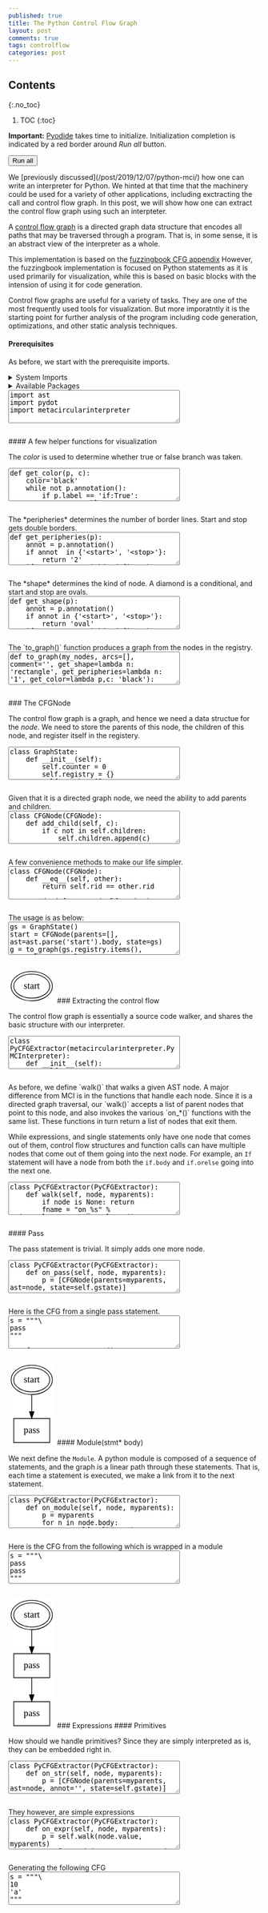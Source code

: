 ```yaml
---
published: true
title: The Python Control Flow Graph
layout: post
comments: true
tags: controlflow
categories: post
---
```


## Contents
{:.no_toc}

1. TOC
{:toc}

<script type="text/javascript">window.languagePluginUrl='/resources/pyodide/full/3.9/';</script>
<script src="/resources/pyodide/full/3.9/pyodide.js"></script>
<link rel="stylesheet" type="text/css" media="all" href="/resources/skulpt/css/codemirror.css">
<link rel="stylesheet" type="text/css" media="all" href="/resources/skulpt/css/solarized.css">
<link rel="stylesheet" type="text/css" media="all" href="/resources/skulpt/css/env/editor.css">

<script src="/resources/skulpt/js/codemirrorepl.js" type="text/javascript"></script>
<script src="/resources/skulpt/js/python.js" type="text/javascript"></script>
<script src="/resources/pyodide/js/env/editor.js" type="text/javascript"></script>

**Important:** [Pyodide](https://pyodide.readthedocs.io/en/latest/) takes time to initialize.
Initialization completion is indicated by a red border around *Run all* button.
<form name='python_run_form'>
<button type="button" name="python_run_all">Run all</button>
</form>
We [previously discussed](/post/2019/12/07/python-mci/) how one can write an interpreter for
Python. We hinted at that time that the machinery could be used for a variety of
other applications, including exctracting the call and control flow graph. In this
post, we will show how one can extract the control flow graph using such an interpteter.

A [control flow graph](https://en.wikipedia.org/wiki/Control-flow_graph) is a directed graph
data structure that encodes all paths that may be traversed through a program. That is, in some
sense, it is an abstract view of the interpreter as a whole.

This implementation is based on the [fuzzingbook CFG appendix](https://www.fuzzingbook.org/html/ControlFlow.html)
However, the fuzzingbook implementation is focused on Python statements as it is used primarily for
visualization, while this is based on basic blocks with the intension of using it for code
generation.

Control flow graphs are useful for a variety of tasks. They are one of the most frequently
used tools for visualization. But more imporatntly it is the starting point for further
analysis of the program including code generation, optimizations, and other static analysis
techniques.

#### Prerequisites
As before, we start with the prerequisite imports.

<details>
<summary> System Imports </summary>
<!--##### System Imports -->

These are available from Pyodide, but you may wish to make sure that they are
installed if you are attempting to run the program directly on the machine.

<form name='python_run_form'>
<textarea cols="40" rows="4" id='python_sys_imports' name='python_edit'>
matplotlib
networkx
</textarea>
</form>
</details>

<details>
<summary>Available Packages </summary>
<!--##### Available Packages-->

These are packages that refer either to my previous posts or to pure python
packages that I have compiled, and is available in the below locations. As
before, install them if you need to run the program directly on the machine.
<form name='python_run_form'>
<textarea cols="40" rows="4" id='python_pre_edit' name='python_edit'>
https://rahul.gopinath.org/py/pydot-1.4.1-py2.py3-none-any.whl
https://rahul.gopinath.org/py/metacircularinterpreter-0.0.1-py2.py3-none-any.whl
</textarea>
</form>
</details>

<!--
############
import ast
import pydot
import metacircularinterpreter

############
-->
<form name='python_run_form'>
<textarea cols="40" rows="4" name='python_edit'>
import ast
import pydot
import metacircularinterpreter
</textarea><br />
<pre class='Output' name='python_output'></pre>
<div name='python_canvas'></div>
</form>
#### A few helper functions for visualization

The *color* is used to determine whether true or false branch was taken.

<!--
############
def get_color(p, c):
    color='black'
    while not p.annotation():
        if p.label == 'if:True':
            return 'blue'
        elif p.label == 'if:False':
            return 'red'
        p = p.parents[0]
    return color

############
-->
<form name='python_run_form'>
<textarea cols="40" rows="4" name='python_edit'>
def get_color(p, c):
    color=&#x27;black&#x27;
    while not p.annotation():
        if p.label == &#x27;if:True&#x27;:
            return &#x27;blue&#x27;
        elif p.label == &#x27;if:False&#x27;:
            return &#x27;red&#x27;
        p = p.parents[0]
    return color
</textarea><br />
<pre class='Output' name='python_output'></pre>
<div name='python_canvas'></div>
</form>
The *peripheries* determines the number of border lines. Start and stop gets double borders.

<!--
############
def get_peripheries(p):
    annot = p.annotation()
    if annot  in {'<start>', '<stop>'}:
        return '2'
    if annot.startswith('<define>') or annot.startswith('<exit>'):
        return '2'
    return '1'

############
-->
<form name='python_run_form'>
<textarea cols="40" rows="4" name='python_edit'>
def get_peripheries(p):
    annot = p.annotation()
    if annot  in {&#x27;&lt;start&gt;&#x27;, &#x27;&lt;stop&gt;&#x27;}:
        return &#x27;2&#x27;
    if annot.startswith(&#x27;&lt;define&gt;&#x27;) or annot.startswith(&#x27;&lt;exit&gt;&#x27;):
        return &#x27;2&#x27;
    return &#x27;1&#x27;
</textarea><br />
<pre class='Output' name='python_output'></pre>
<div name='python_canvas'></div>
</form>
The *shape* determines the kind of node. A diamond is a conditional, and start and stop are ovals.

<!--
############
def get_shape(p):
    annot = p.annotation()
    if annot in {'<start>', '<stop>'}:
        return 'oval'
    if annot.startswith('<define>') or annot.startswith('<exit>'):
        return 'oval'

    if annot.startswith('if:'):
        return 'diamond'
    else:
        return 'rectangle'

############
-->
<form name='python_run_form'>
<textarea cols="40" rows="4" name='python_edit'>
def get_shape(p):
    annot = p.annotation()
    if annot in {&#x27;&lt;start&gt;&#x27;, &#x27;&lt;stop&gt;&#x27;}:
        return &#x27;oval&#x27;
    if annot.startswith(&#x27;&lt;define&gt;&#x27;) or annot.startswith(&#x27;&lt;exit&gt;&#x27;):
        return &#x27;oval&#x27;

    if annot.startswith(&#x27;if:&#x27;):
        return &#x27;diamond&#x27;
    else:
        return &#x27;rectangle&#x27;
</textarea><br />
<pre class='Output' name='python_output'></pre>
<div name='python_canvas'></div>
</form>
The `to_graph()` function produces a graph from the nodes in the registry.

<!--
############
def to_graph(my_nodes, arcs=[], comment='', get_shape=lambda n: 'rectangle', get_peripheries=lambda n: '1', get_color=lambda p,c: 'black'):
    G = pydot.Dot(comment, graph_type="digraph")
    for nid, cnode in my_nodes:
        if not cnode.annotation():
            continue
        sn = cnode.annotation()
        G.add_node(pydot.Node(cnode.name(), label=sn, shape=get_shape(cnode), peripheries=get_peripheries(cnode)))
        for pn in cnode.parents:
            gp = pn.get_gparent_id()
            color = get_color(pn, cnode)
            G.add_edge(pydot.Edge(gp, str(cnode.rid), color=color))
    return G


############
-->
<form name='python_run_form'>
<textarea cols="40" rows="4" name='python_edit'>
def to_graph(my_nodes, arcs=[], comment=&#x27;&#x27;, get_shape=lambda n: &#x27;rectangle&#x27;, get_peripheries=lambda n: &#x27;1&#x27;, get_color=lambda p,c: &#x27;black&#x27;):
    G = pydot.Dot(comment, graph_type=&quot;digraph&quot;)
    for nid, cnode in my_nodes:
        if not cnode.annotation():
            continue
        sn = cnode.annotation()
        G.add_node(pydot.Node(cnode.name(), label=sn, shape=get_shape(cnode), peripheries=get_peripheries(cnode)))
        for pn in cnode.parents:
            gp = pn.get_gparent_id()
            color = get_color(pn, cnode)
            G.add_edge(pydot.Edge(gp, str(cnode.rid), color=color))
    return G
</textarea><br />
<pre class='Output' name='python_output'></pre>
<div name='python_canvas'></div>
</form>
### The CFGNode

The control flow graph is a graph, and hence we need a data structue for the *node*. We need to store the parents
of this node, the children of this node, and register itself in the registery.

<!--
############
class GraphState:
    def __init__(self):
        self.counter = 0
        self.registry = {}
        self.stack = []

class CFGNode:
    counter = 0
    registry = {}
    stack = []
    def __init__(self, parents=[], ast=None, label=None, annot=None, state=None):
        self.parents = parents
        self.calls = []
        self.children = []
        self.ast_node = ast
        self.label = label
        self.annot = annot
        self.rid  = state.counter
        state.registry[self.rid] = self
        state.counter += 1
        self.state = state

############
-->
<form name='python_run_form'>
<textarea cols="40" rows="4" name='python_edit'>
class GraphState:
    def __init__(self):
        self.counter = 0
        self.registry = {}
        self.stack = []

class CFGNode:
    counter = 0
    registry = {}
    stack = []
    def __init__(self, parents=[], ast=None, label=None, annot=None, state=None):
        self.parents = parents
        self.calls = []
        self.children = []
        self.ast_node = ast
        self.label = label
        self.annot = annot
        self.rid  = state.counter
        state.registry[self.rid] = self
        state.counter += 1
        self.state = state
</textarea><br />
<pre class='Output' name='python_output'></pre>
<div name='python_canvas'></div>
</form>
Given that it is a directed graph node, we need the ability to add parents and children.

<!--
############
class CFGNode(CFGNode):
    def add_child(self, c):
        if c not in self.children:
            self.children.append(c)

    def add_parent(self, p):
        if p not in self.parents:
            self.parents.append(p)

    def add_parents(self, ps):
        for p in ps:
            self.add_parent(p)

    def add_calls(self, func):
        mid = None
        if hasattr(func, 'id'): # ast.Name
            mid = func.id
        else: # ast.Attribute
            mid = func.value.id
        self.calls.append(mid)

############
-->
<form name='python_run_form'>
<textarea cols="40" rows="4" name='python_edit'>
class CFGNode(CFGNode):
    def add_child(self, c):
        if c not in self.children:
            self.children.append(c)

    def add_parent(self, p):
        if p not in self.parents:
            self.parents.append(p)

    def add_parents(self, ps):
        for p in ps:
            self.add_parent(p)

    def add_calls(self, func):
        mid = None
        if hasattr(func, &#x27;id&#x27;): # ast.Name
            mid = func.id
        else: # ast.Attribute
            mid = func.value.id
        self.calls.append(mid)
</textarea><br />
<pre class='Output' name='python_output'></pre>
<div name='python_canvas'></div>
</form>
A few convenience methods to make our life simpler.

<!--
############
class CFGNode(CFGNode):
    def __eq__(self, other):
        return self.rid == other.rid

    def __neq__(self, other):
        return self.rid != other.rid

    def lineno(self):
        return self.ast_node.lineno if hasattr(self.ast_node, 'lineno') else 0

    def name(self):
        return str(self.rid)

    def expr(self):
        return self.source()

    def __str__(self):
        return "id:%d line[%d] parents: %s : %s" % \
           (self.rid, self.lineno(), str([p.rid for p in self.parents]), self.source())

    def __repr__(self):
        return str(self)

    def source(self):
        return ast.unparse(self.ast_node).strip()

    def annotation(self):
        if self.annot is not None:
            return self.annot
        if self.source() in {'start', 'stop'}:
            return "<%s>" % self.source()
        return self.source()

    def to_json(self):
        return {'id':self.rid, 'parents': [p.rid for p in self.parents],
               'children': [c.rid for c in self.children],
               'calls': self.calls, 'at':self.lineno() ,'ast':self.source()}

    def get_gparent_id(self):
        p = self.state.registry[self.rid]
        while not p.annotation():
            p = p.parents[0]
        return str(p.rid)

############
-->
<form name='python_run_form'>
<textarea cols="40" rows="4" name='python_edit'>
class CFGNode(CFGNode):
    def __eq__(self, other):
        return self.rid == other.rid

    def __neq__(self, other):
        return self.rid != other.rid

    def lineno(self):
        return self.ast_node.lineno if hasattr(self.ast_node, &#x27;lineno&#x27;) else 0

    def name(self):
        return str(self.rid)

    def expr(self):
        return self.source()

    def __str__(self):
        return &quot;id:%d line[%d] parents: %s : %s&quot; % \
           (self.rid, self.lineno(), str([p.rid for p in self.parents]), self.source())

    def __repr__(self):
        return str(self)

    def source(self):
        return ast.unparse(self.ast_node).strip()

    def annotation(self):
        if self.annot is not None:
            return self.annot
        if self.source() in {&#x27;start&#x27;, &#x27;stop&#x27;}:
            return &quot;&lt;%s&gt;&quot; % self.source()
        return self.source()

    def to_json(self):
        return {&#x27;id&#x27;:self.rid, &#x27;parents&#x27;: [p.rid for p in self.parents],
               &#x27;children&#x27;: [c.rid for c in self.children],
               &#x27;calls&#x27;: self.calls, &#x27;at&#x27;:self.lineno() ,&#x27;ast&#x27;:self.source()}

    def get_gparent_id(self):
        p = self.state.registry[self.rid]
        while not p.annotation():
            p = p.parents[0]
        return str(p.rid)
</textarea><br />
<pre class='Output' name='python_output'></pre>
<div name='python_canvas'></div>
</form>
The usage is as below:

<!--
############
gs = GraphState()
start = CFGNode(parents=[], ast=ast.parse('start').body, state=gs)
g = to_graph(gs.registry.items(), get_color=get_color, get_peripheries=get_peripheries, get_shape=get_shape)
print(g.to_string())

############
-->
<form name='python_run_form'>
<textarea cols="40" rows="4" name='python_edit'>
gs = GraphState()
start = CFGNode(parents=[], ast=ast.parse(&#x27;start&#x27;).body, state=gs)
g = to_graph(gs.registry.items(), get_color=get_color, get_peripheries=get_peripheries, get_shape=get_shape)
print(g.to_string())
</textarea><br />
<pre class='Output' name='python_output'></pre>
<div name='python_canvas'></div>
</form>
<svg width="70pt" height="52pt"
 viewBox="0.00 0.00 70.00 52.00" xmlns="http://www.w3.org/2000/svg" xmlns:xlink="http://www.w3.org/1999/xlink">
<g id="graph0" class="graph" transform="scale(1 1) rotate(0) translate(4 48)">
<title>%3</title>
<polygon fill="#ffffff" stroke="transparent" points="-4,4 -4,-48 66,-48 66,4 -4,4"/>
<!-- 0 -->
<g id="node1" class="node">
<title>0</title>
<ellipse fill="none" stroke="#000000" cx="31" cy="-22" rx="27" ry="18"/>
<ellipse fill="none" stroke="#000000" cx="31" cy="-22" rx="31" ry="22"/>
<text text-anchor="start" x="19" y="-18.3" font-family="Times,serif" font-size="14.00" fill="#000000">start</text>
</g>
</g>
</svg>
### Extracting the control flow

The control flow graph is essentially a source code walker, and shares the basic
structure with our interpreter.

<!--
############
class PyCFGExtractor(metacircularinterpreter.PyMCInterpreter):
    def __init__(self):
        self.gstate = self.create_graphstate()
        self.founder = CFGNode(parents=[], ast=ast.parse('start').body[0], state=self.gstate) # sentinel
        self.founder.ast_node.lineno = 0
        self.functions = {}
        self.functions_node = {}

    def create_graphstate(self):
        return GraphState()

############
-->
<form name='python_run_form'>
<textarea cols="40" rows="4" name='python_edit'>
class PyCFGExtractor(metacircularinterpreter.PyMCInterpreter):
    def __init__(self):
        self.gstate = self.create_graphstate()
        self.founder = CFGNode(parents=[], ast=ast.parse(&#x27;start&#x27;).body[0], state=self.gstate) # sentinel
        self.founder.ast_node.lineno = 0
        self.functions = {}
        self.functions_node = {}

    def create_graphstate(self):
        return GraphState()
</textarea><br />
<pre class='Output' name='python_output'></pre>
<div name='python_canvas'></div>
</form>
As before, we define `walk()` that walks a given AST node.
A major difference from MCI is in the functions that handle each node. Since it is a directed
graph traversal, our `walk()` accepts a list of parent nodes that point to this node, and also
invokes the various `on_*()` functions with the same list. These functions in turn return a list
of nodes that exit them.

While expressions, and single statements only have one node that comes out of them, control flow
structures and function calls can have multiple nodes that come out of them going into the next
node. For example, an `If` statement will have a node from both the `if.body` and `if.orelse`
going into the next one.

<!--
############
class PyCFGExtractor(PyCFGExtractor):
    def walk(self, node, myparents):
        if node is None: return
        fname = "on_%s" % node.__class__.__name__.lower()
        if hasattr(self, fname):
            return getattr(self, fname)(node, myparents)
        raise SyntaxError('walk: Not Implemented in %s' % type(node))

class PyCFGExtractor(PyCFGExtractor):
    def parse(self, src):
        return ast.parse(src)

    def eval(self, src):
        node = self.parse(src)
        nodes = self.walk(node, [self.founder])
        self.last_node = CFGNode(parents=nodes, ast=ast.parse('stop').body[0], state=self.gstate)
        ast.copy_location(self.last_node.ast_node, self.founder.ast_node)


############
-->
<form name='python_run_form'>
<textarea cols="40" rows="4" name='python_edit'>
class PyCFGExtractor(PyCFGExtractor):
    def walk(self, node, myparents):
        if node is None: return
        fname = &quot;on_%s&quot; % node.__class__.__name__.lower()
        if hasattr(self, fname):
            return getattr(self, fname)(node, myparents)
        raise SyntaxError(&#x27;walk: Not Implemented in %s&#x27; % type(node))

class PyCFGExtractor(PyCFGExtractor):
    def parse(self, src):
        return ast.parse(src)

    def eval(self, src):
        node = self.parse(src)
        nodes = self.walk(node, [self.founder])
        self.last_node = CFGNode(parents=nodes, ast=ast.parse(&#x27;stop&#x27;).body[0], state=self.gstate)
        ast.copy_location(self.last_node.ast_node, self.founder.ast_node)
</textarea><br />
<pre class='Output' name='python_output'></pre>
<div name='python_canvas'></div>
</form>
#### Pass

The pass statement is trivial. It simply adds one more node.

<!--
############
class PyCFGExtractor(PyCFGExtractor):
    def on_pass(self, node, myparents):
        p = [CFGNode(parents=myparents, ast=node, state=self.gstate)]
        return p

############
-->
<form name='python_run_form'>
<textarea cols="40" rows="4" name='python_edit'>
class PyCFGExtractor(PyCFGExtractor):
    def on_pass(self, node, myparents):
        p = [CFGNode(parents=myparents, ast=node, state=self.gstate)]
        return p
</textarea><br />
<pre class='Output' name='python_output'></pre>
<div name='python_canvas'></div>
</form>
Here is the CFG from a single pass statement.


<!--
############
s = """\
pass
"""

cfge = PyCFGExtractor()
cfge.on_pass(node=ast.parse(s).body[0], myparents=[start])
g = to_graph(cfge.gstate.registry.items(), get_color=get_color, get_peripheries=get_peripheries, get_shape=get_shape)
print(g.to_string())

############
-->
<form name='python_run_form'>
<textarea cols="40" rows="4" name='python_edit'>
s = &quot;&quot;&quot;\
pass
&quot;&quot;&quot;

cfge = PyCFGExtractor()
cfge.on_pass(node=ast.parse(s).body[0], myparents=[start])
g = to_graph(cfge.gstate.registry.items(), get_color=get_color, get_peripheries=get_peripheries, get_shape=get_shape)
print(g.to_string())
</textarea><br />
<pre class='Output' name='python_output'></pre>
<div name='python_canvas'></div>
</form>
<svg width="70pt" height="124pt"
 viewBox="0.00 0.00 70.00 124.00" xmlns="http://www.w3.org/2000/svg" xmlns:xlink="http://www.w3.org/1999/xlink">
<g id="graph0" class="graph" transform="scale(1 1) rotate(0) translate(4 120)">
<title>%3</title>
<polygon fill="#ffffff" stroke="transparent" points="-4,4 -4,-120 66,-120 66,4 -4,4"/>
<!-- 0 -->
<g id="node1" class="node">
<title>0</title>
<ellipse fill="none" stroke="#000000" cx="31" cy="-94" rx="27" ry="18"/>
<ellipse fill="none" stroke="#000000" cx="31" cy="-94" rx="31" ry="22"/>
<text text-anchor="start" x="19" y="-90.3" font-family="Times,serif" font-size="14.00" fill="#000000">start</text>
</g>
<!-- 1 -->
<g id="node2" class="node">
<title>1</title>
<polygon fill="none" stroke="#000000" points="58,-36 4,-36 4,0 58,0 58,-36"/>
<text text-anchor="middle" x="31" y="-14.3" font-family="Times,serif" font-size="14.00" fill="#000000">pass</text>
</g>
<!-- 0&#45;&gt;1 -->
<g id="edge1" class="edge">
<title>0&#45;&gt;1</title>
<path fill="none" stroke="#000000" d="M31,-71.6086C31,-63.7272 31,-54.7616 31,-46.4482"/>
<polygon fill="#000000" stroke="#000000" points="34.5001,-46.3974 31,-36.3975 27.5001,-46.3975 34.5001,-46.3974"/>
</g>
</g>
</svg>
#### Module(stmt* body)

We next define the `Module`. A python module is composed of a sequence of statements,
and the graph is a linear path through these statements. That is, each time a statement
is executed, we make a link from it to the next statement.

<!--
############
class PyCFGExtractor(PyCFGExtractor):
    def on_module(self, node, myparents):
        p = myparents
        for n in node.body:
            p = self.walk(n, p)
        return p

############
-->
<form name='python_run_form'>
<textarea cols="40" rows="4" name='python_edit'>
class PyCFGExtractor(PyCFGExtractor):
    def on_module(self, node, myparents):
        p = myparents
        for n in node.body:
            p = self.walk(n, p)
        return p
</textarea><br />
<pre class='Output' name='python_output'></pre>
<div name='python_canvas'></div>
</form>
Here is the CFG from the following which is wrapped in a module

<!--
############
s = """\
pass
pass
"""

cfge = PyCFGExtractor()
cfge.eval(s)
g = to_graph(cfge.gstate.registry.items(), get_color=get_color, get_peripheries=get_peripheries, get_shape=get_shape)
print(g.to_string())



############
-->
<form name='python_run_form'>
<textarea cols="40" rows="4" name='python_edit'>
s = &quot;&quot;&quot;\
pass
pass
&quot;&quot;&quot;

cfge = PyCFGExtractor()
cfge.eval(s)
g = to_graph(cfge.gstate.registry.items(), get_color=get_color, get_peripheries=get_peripheries, get_shape=get_shape)
print(g.to_string())
</textarea><br />
<pre class='Output' name='python_output'></pre>
<div name='python_canvas'></div>
</form>
<svg width="70pt" height="196pt"
 viewBox="0.00 0.00 70.00 196.00" xmlns="http://www.w3.org/2000/svg" xmlns:xlink="http://www.w3.org/1999/xlink">
<g id="graph0" class="graph" transform="scale(1 1) rotate(0) translate(4 192)">
<title>%3</title>
<polygon fill="#ffffff" stroke="transparent" points="-4,4 -4,-192 66,-192 66,4 -4,4"/>
<!-- 0 -->
<g id="node1" class="node">
<title>0</title>
<ellipse fill="none" stroke="#000000" cx="31" cy="-166" rx="27" ry="18"/>
<ellipse fill="none" stroke="#000000" cx="31" cy="-166" rx="31" ry="22"/>
<text text-anchor="start" x="19" y="-162.3" font-family="Times,serif" font-size="14.00" fill="#000000">start</text>
</g>
<!-- 1 -->
<g id="node2" class="node">
<title>1</title>
<polygon fill="none" stroke="#000000" points="58,-108 4,-108 4,-72 58,-72 58,-108"/>
<text text-anchor="middle" x="31" y="-86.3" font-family="Times,serif" font-size="14.00" fill="#000000">pass</text>
</g>
<!-- 0&#45;&gt;1 -->
<g id="edge1" class="edge">
<title>0&#45;&gt;1</title>
<path fill="none" stroke="#000000" d="M31,-143.6086C31,-135.7272 31,-126.7616 31,-118.4482"/>
<polygon fill="#000000" stroke="#000000" points="34.5001,-118.3974 31,-108.3975 27.5001,-118.3975 34.5001,-118.3974"/>
</g>
<!-- 2 -->
<g id="node3" class="node">
<title>2</title>
<polygon fill="none" stroke="#000000" points="58,-36 4,-36 4,0 58,0 58,-36"/>
<text text-anchor="middle" x="31" y="-14.3" font-family="Times,serif" font-size="14.00" fill="#000000">pass</text>
</g>
<!-- 1&#45;&gt;2 -->
<g id="edge2" class="edge">
<title>1&#45;&gt;2</title>
<path fill="none" stroke="#000000" d="M31,-71.8314C31,-64.131 31,-54.9743 31,-46.4166"/>
<polygon fill="#000000" stroke="#000000" points="34.5001,-46.4132 31,-36.4133 27.5001,-46.4133 34.5001,-46.4132"/>
</g>
</g>
</svg>
### Expressions
#### Primitives

How should we handle primitives? Since they are simply interpreted as is, they can be embedded right in.

<!--
############
class PyCFGExtractor(PyCFGExtractor):
    def on_str(self, node, myparents):
        p = [CFGNode(parents=myparents, ast=node, annot='', state=self.gstate)]
        return p

    def on_num(self, node, myparents):
        p = [CFGNode(parents=myparents, ast=node, annot='', state=self.gstate)]
        return p

    def on_constant(self, node, myparents):
        p = [CFGNode(parents=myparents, ast=node, annot='', state=self.gstate)]
        return p

############
-->
<form name='python_run_form'>
<textarea cols="40" rows="4" name='python_edit'>
class PyCFGExtractor(PyCFGExtractor):
    def on_str(self, node, myparents):
        p = [CFGNode(parents=myparents, ast=node, annot=&#x27;&#x27;, state=self.gstate)]
        return p

    def on_num(self, node, myparents):
        p = [CFGNode(parents=myparents, ast=node, annot=&#x27;&#x27;, state=self.gstate)]
        return p

    def on_constant(self, node, myparents):
        p = [CFGNode(parents=myparents, ast=node, annot=&#x27;&#x27;, state=self.gstate)]
        return p
</textarea><br />
<pre class='Output' name='python_output'></pre>
<div name='python_canvas'></div>
</form>
They however, are simple expressions

<!--
############
class PyCFGExtractor(PyCFGExtractor):
    def on_expr(self, node, myparents):
        p = self.walk(node.value, myparents)
        p = [CFGNode(parents=p, ast=node, state=self.gstate)]
        return p

############
-->
<form name='python_run_form'>
<textarea cols="40" rows="4" name='python_edit'>
class PyCFGExtractor(PyCFGExtractor):
    def on_expr(self, node, myparents):
        p = self.walk(node.value, myparents)
        p = [CFGNode(parents=p, ast=node, state=self.gstate)]
        return p
</textarea><br />
<pre class='Output' name='python_output'></pre>
<div name='python_canvas'></div>
</form>
Generating the following CFG


<!--
############
s = """\
10
'a'
"""

cfge = PyCFGExtractor()
cfge.eval(s)
g = to_graph(cfge.gstate.registry.items(), get_color=get_color, get_peripheries=get_peripheries, get_shape=get_shape)
print(g.to_string())


############
-->
<form name='python_run_form'>
<textarea cols="40" rows="4" name='python_edit'>
s = &quot;&quot;&quot;\
10
&#x27;a&#x27;
&quot;&quot;&quot;

cfge = PyCFGExtractor()
cfge.eval(s)
g = to_graph(cfge.gstate.registry.items(), get_color=get_color, get_peripheries=get_peripheries, get_shape=get_shape)
print(g.to_string())
</textarea><br />
<pre class='Output' name='python_output'></pre>
<div name='python_canvas'></div>
</form>

<svg width="70pt" height="196pt"
 viewBox="0.00 0.00 70.00 196.00" xmlns="http://www.w3.org/2000/svg" xmlns:xlink="http://www.w3.org/1999/xlink">
<g id="graph0" class="graph" transform="scale(1 1) rotate(0) translate(4 192)">
<title>%3</title>
<polygon fill="#ffffff" stroke="transparent" points="-4,4 -4,-192 66,-192 66,4 -4,4"/>
<!-- 0 -->
<g id="node1" class="node">
<title>0</title>
<ellipse fill="none" stroke="#000000" cx="31" cy="-166" rx="27" ry="18"/>
<ellipse fill="none" stroke="#000000" cx="31" cy="-166" rx="31" ry="22"/>
<text text-anchor="start" x="19" y="-162.3" font-family="Times,serif" font-size="14.00" fill="#000000">start</text>
</g>
<!-- 2 -->
<g id="node2" class="node">
<title>2</title>
<polygon fill="none" stroke="#000000" points="58,-108 4,-108 4,-72 58,-72 58,-108"/>
<text text-anchor="middle" x="31" y="-86.3" font-family="Times,serif" font-size="14.00" fill="#000000">10</text>
</g>
<!-- 0&#45;&gt;2 -->
<g id="edge1" class="edge">
<title>0&#45;&gt;2</title>
<path fill="none" stroke="#000000" d="M31,-143.6086C31,-135.7272 31,-126.7616 31,-118.4482"/>
<polygon fill="#000000" stroke="#000000" points="34.5001,-118.3974 31,-108.3975 27.5001,-118.3975 34.5001,-118.3974"/>
</g>
<!-- 4 -->
<g id="node3" class="node">
<title>4</title>
<polygon fill="none" stroke="#000000" points="58,-36 4,-36 4,0 58,0 58,-36"/>
<text text-anchor="middle" x="31" y="-14.3" font-family="Times,serif" font-size="14.00" fill="#000000">&#39;a&#39;</text>
</g>
<!-- 2&#45;&gt;4 -->
<g id="edge2" class="edge">
<title>2&#45;&gt;4</title>
<path fill="none" stroke="#000000" d="M31,-71.8314C31,-64.131 31,-54.9743 31,-46.4166"/>
<polygon fill="#000000" stroke="#000000" points="34.5001,-46.4132 31,-36.4133 27.5001,-46.4133 34.5001,-46.4132"/>
</g>
</g>
</svg>
### Arithmetic expressions

The following implements the arithmetic expressions. The `unaryop()` simply walks
the arguments and adds the current node to the chain. The `binop()` has to walk
the left argument, then walk the right argument, and finally insert the current
node in the chain. `compare()` is again similar to `binop()`. `expr()`, again has
only one argument to walk, and one node out of it.

<!--
############
class PyCFGExtractor(PyCFGExtractor):
    def on_unaryop(self, node, myparents):
        p = [CFGNode(parents=myparents, ast=node, annot='', state=self.gstate)]
        return self.walk(node.operand, p)

    def on_binop(self, node, myparents):
        left = self.walk(node.left, myparents)
        right = self.walk(node.right, left)
        p = [CFGNode(parents=right, ast=node, annot='', state=self.gstate)]
        return p

    def on_compare(self, node, myparents):
        left = self.walk(node.left, myparents)
        right = self.walk(node.comparators[0], left)
        p = [CFGNode(parents=right, ast=node, annot='', state=self.gstate)]
        return p

############
-->
<form name='python_run_form'>
<textarea cols="40" rows="4" name='python_edit'>
class PyCFGExtractor(PyCFGExtractor):
    def on_unaryop(self, node, myparents):
        p = [CFGNode(parents=myparents, ast=node, annot=&#x27;&#x27;, state=self.gstate)]
        return self.walk(node.operand, p)

    def on_binop(self, node, myparents):
        left = self.walk(node.left, myparents)
        right = self.walk(node.right, left)
        p = [CFGNode(parents=right, ast=node, annot=&#x27;&#x27;, state=self.gstate)]
        return p

    def on_compare(self, node, myparents):
        left = self.walk(node.left, myparents)
        right = self.walk(node.comparators[0], left)
        p = [CFGNode(parents=right, ast=node, annot=&#x27;&#x27;, state=self.gstate)]
        return p
</textarea><br />
<pre class='Output' name='python_output'></pre>
<div name='python_canvas'></div>
</form>
CFG for this expression


<!--
############
s = """
10+1
"""

cfge = PyCFGExtractor()
cfge.eval(s)
g = to_graph(cfge.gstate.registry.items(), get_color=get_color, get_peripheries=get_peripheries, get_shape=get_shape)
print(g.to_string())


############
-->
<form name='python_run_form'>
<textarea cols="40" rows="4" name='python_edit'>
s = &quot;&quot;&quot;
10+1
&quot;&quot;&quot;

cfge = PyCFGExtractor()
cfge.eval(s)
g = to_graph(cfge.gstate.registry.items(), get_color=get_color, get_peripheries=get_peripheries, get_shape=get_shape)
print(g.to_string())
</textarea><br />
<pre class='Output' name='python_output'></pre>
<div name='python_canvas'></div>
</form>
<svg width="70pt" height="124pt"
 viewBox="0.00 0.00 70.00 124.00" xmlns="http://www.w3.org/2000/svg" xmlns:xlink="http://www.w3.org/1999/xlink">
<g id="graph0" class="graph" transform="scale(1 1) rotate(0) translate(4 120)">
<title>%3</title>
<polygon fill="#ffffff" stroke="transparent" points="-4,4 -4,-120 66,-120 66,4 -4,4"/>
<!-- 0 -->
<g id="node1" class="node">
<title>0</title>
<ellipse fill="none" stroke="#000000" cx="31" cy="-94" rx="27" ry="18"/>
<ellipse fill="none" stroke="#000000" cx="31" cy="-94" rx="31" ry="22"/>
<text text-anchor="start" x="19" y="-90.3" font-family="Times,serif" font-size="14.00" fill="#000000">start</text>
</g>
<!-- 4 -->
<g id="node2" class="node">
<title>4</title>
<polygon fill="none" stroke="#000000" points="62,-36 0,-36 0,0 62,0 62,-36"/>
<text text-anchor="middle" x="31" y="-14.3" font-family="Times,serif" font-size="14.00" fill="#000000">(10 + 1)</text>
</g>
<!-- 0&#45;&gt;4 -->
<g id="edge1" class="edge">
<title>0&#45;&gt;4</title>
<path fill="none" stroke="#000000" d="M31,-71.6086C31,-63.7272 31,-54.7616 31,-46.4482"/>
<polygon fill="#000000" stroke="#000000" points="34.5001,-46.3974 31,-36.3975 27.5001,-46.3975 34.5001,-46.3974"/>
</g>
</g>
</svg>
#### Assign(expr* targets, expr value)

Unlike MCI, assignment is simple as it has only a single node coming out of it.

The following are not yet implemented:

* AugAssign(expr target, operator op, expr value)
* AnnAssign(expr target, expr annotation, expr? value, int simple)

Further, we do not yet implement parallel assignments.

<!--
############
class PyCFGExtractor(PyCFGExtractor):
    def on_assign(self, node, myparents):
        if len(node.targets) > 1: raise NotImplemented('Parallel assignments')
        p = [CFGNode(parents=myparents, ast=node, state=self.gstate)]
        p = self.walk(node.value, p)
        return p

############
-->
<form name='python_run_form'>
<textarea cols="40" rows="4" name='python_edit'>
class PyCFGExtractor(PyCFGExtractor):
    def on_assign(self, node, myparents):
        if len(node.targets) &gt; 1: raise NotImplemented(&#x27;Parallel assignments&#x27;)
        p = [CFGNode(parents=myparents, ast=node, state=self.gstate)]
        p = self.walk(node.value, p)
        return p
</textarea><br />
<pre class='Output' name='python_output'></pre>
<div name='python_canvas'></div>
</form>
Example

<!--
############
s = """
a = 10+1
"""

cfge = PyCFGExtractor()
cfge.eval(s)
g = to_graph(cfge.gstate.registry.items(), get_color=get_color, get_peripheries=get_peripheries, get_shape=get_shape)
print(g.to_string())


############
-->
<form name='python_run_form'>
<textarea cols="40" rows="4" name='python_edit'>
s = &quot;&quot;&quot;
a = 10+1
&quot;&quot;&quot;

cfge = PyCFGExtractor()
cfge.eval(s)
g = to_graph(cfge.gstate.registry.items(), get_color=get_color, get_peripheries=get_peripheries, get_shape=get_shape)
print(g.to_string())
</textarea><br />
<pre class='Output' name='python_output'></pre>
<div name='python_canvas'></div>
</form>
<svg width="91pt" height="124pt"
 viewBox="0.00 0.00 91.00 124.00" xmlns="http://www.w3.org/2000/svg" xmlns:xlink="http://www.w3.org/1999/xlink">
<g id="graph0" class="graph" transform="scale(1 1) rotate(0) translate(4 120)">
<title>%3</title>
<polygon fill="#ffffff" stroke="transparent" points="-4,4 -4,-120 87,-120 87,4 -4,4"/>
<!-- 0 -->
<g id="node1" class="node">
<title>0</title>
<ellipse fill="none" stroke="#000000" cx="41.5" cy="-94" rx="27" ry="18"/>
<ellipse fill="none" stroke="#000000" cx="41.5" cy="-94" rx="31" ry="22"/>
<text text-anchor="start" x="29.5" y="-90.3" font-family="Times,serif" font-size="14.00" fill="#000000">start</text>
</g>
<!-- 1 -->
<g id="node2" class="node">
<title>1</title>
<polygon fill="none" stroke="#000000" points="83,-36 0,-36 0,0 83,0 83,-36"/>
<text text-anchor="middle" x="41.5" y="-14.3" font-family="Times,serif" font-size="14.00" fill="#000000">a = (10 + 1)</text>
</g>
<!-- 0&#45;&gt;1 -->
<g id="edge1" class="edge">
<title>0&#45;&gt;1</title>
<path fill="none" stroke="#000000" d="M41.5,-71.6086C41.5,-63.7272 41.5,-54.7616 41.5,-46.4482"/>
<polygon fill="#000000" stroke="#000000" points="45.0001,-46.3974 41.5,-36.3975 38.0001,-46.3975 45.0001,-46.3974"/>
</g>
</g>
</svg>
 
#### Name

<!--
############
class PyCFGExtractor(PyCFGExtractor):
    def on_name(self, node, myparents):
        p = [CFGNode(parents=myparents, ast=node, annot='', state=self.gstate)]
        return p

############
-->
<form name='python_run_form'>
<textarea cols="40" rows="4" name='python_edit'>
class PyCFGExtractor(PyCFGExtractor):
    def on_name(self, node, myparents):
        p = [CFGNode(parents=myparents, ast=node, annot=&#x27;&#x27;, state=self.gstate)]
        return p
</textarea><br />
<pre class='Output' name='python_output'></pre>
<div name='python_canvas'></div>
</form>
### Control structures

#### If

We now come to the control structures. For the `if` statement, we have two
parallel paths. We first evaluate the test expression, then add a new node
corresponding to the if statement, and provide the paths through the `if.body`
and `if.orelse`.

<!--
############
class PyCFGExtractor(PyCFGExtractor):
    def on_if(self, node, myparents):
        p = self.walk(node.test, myparents)
        test_node = [CFGNode(parents=p, ast=node, annot="if: %s" % ast.unparse(node.test).strip(), state=self.gstate)]
        g1 = test_node
        g_true = [CFGNode(parents=g1, ast=None, label="if:True", annot='', state=self.gstate)]
        g1 = g_true
        for n in node.body:
            g1 = self.walk(n, g1)
        g2 = test_node
        g_false = [CFGNode(parents=g2, ast=None, label="if:False", annot='', state=self.gstate)]
        g2 = g_false
        for n in node.orelse:
            g2 = self.walk(n, g2)
        return g1 + g2

############
-->
<form name='python_run_form'>
<textarea cols="40" rows="4" name='python_edit'>
class PyCFGExtractor(PyCFGExtractor):
    def on_if(self, node, myparents):
        p = self.walk(node.test, myparents)
        test_node = [CFGNode(parents=p, ast=node, annot=&quot;if: %s&quot; % ast.unparse(node.test).strip(), state=self.gstate)]
        g1 = test_node
        g_true = [CFGNode(parents=g1, ast=None, label=&quot;if:True&quot;, annot=&#x27;&#x27;, state=self.gstate)]
        g1 = g_true
        for n in node.body:
            g1 = self.walk(n, g1)
        g2 = test_node
        g_false = [CFGNode(parents=g2, ast=None, label=&quot;if:False&quot;, annot=&#x27;&#x27;, state=self.gstate)]
        g2 = g_false
        for n in node.orelse:
            g2 = self.walk(n, g2)
        return g1 + g2
</textarea><br />
<pre class='Output' name='python_output'></pre>
<div name='python_canvas'></div>
</form>
Example


<!--
############
s = """\
a = 1
if a>1:
    a = 1
else:
    a = 0
"""

cfge = PyCFGExtractor()
cfge.eval(s)
g = to_graph(cfge.gstate.registry.items(), get_color=get_color, get_peripheries=get_peripheries, get_shape=get_shape)
print(g.to_string())


############
-->
<form name='python_run_form'>
<textarea cols="40" rows="4" name='python_edit'>
s = &quot;&quot;&quot;\
a = 1
if a&gt;1:
    a = 1
else:
    a = 0
&quot;&quot;&quot;

cfge = PyCFGExtractor()
cfge.eval(s)
g = to_graph(cfge.gstate.registry.items(), get_color=get_color, get_peripheries=get_peripheries, get_shape=get_shape)
print(g.to_string())
</textarea><br />
<pre class='Output' name='python_output'></pre>
<div name='python_canvas'></div>
</form>

<svg width="137pt" height="268pt"
 viewBox="0.00 0.00 136.68 268.00" xmlns="http://www.w3.org/2000/svg" xmlns:xlink="http://www.w3.org/1999/xlink">
<g id="graph0" class="graph" transform="scale(1 1) rotate(0) translate(4 264)">
<title>%3</title>
<polygon fill="#ffffff" stroke="transparent" points="-4,4 -4,-264 132.682,-264 132.682,4 -4,4"/>
<!-- 0 -->
<g id="node1" class="node">
<title>0</title>
<ellipse fill="none" stroke="#000000" cx="64.341" cy="-238" rx="27" ry="18"/>
<ellipse fill="none" stroke="#000000" cx="64.341" cy="-238" rx="31" ry="22"/>
<text text-anchor="start" x="52.341" y="-234.3" font-family="Times,serif" font-size="14.00" fill="#000000">start</text>
</g>
<!-- 1 -->
<g id="node2" class="node">
<title>1</title>
<polygon fill="none" stroke="#000000" points="91.341,-180 37.341,-180 37.341,-144 91.341,-144 91.341,-180"/>
<text text-anchor="middle" x="64.341" y="-158.3" font-family="Times,serif" font-size="14.00" fill="#000000">a = 1</text>
</g>
<!-- 0&#45;&gt;1 -->
<g id="edge1" class="edge">
<title>0&#45;&gt;1</title>
<path fill="none" stroke="#000000" d="M64.341,-215.6086C64.341,-207.7272 64.341,-198.7616 64.341,-190.4482"/>
<polygon fill="#000000" stroke="#000000" points="67.8411,-190.3974 64.341,-180.3975 60.8411,-190.3975 67.8411,-190.3974"/>
</g>
<!-- 6 -->
<g id="node3" class="node">
<title>6</title>
<polygon fill="none" stroke="#000000" points="64.341,-108 .1586,-90 64.341,-72 128.5234,-90 64.341,-108"/>
<text text-anchor="middle" x="64.341" y="-86.3" font-family="Times,serif" font-size="14.00" fill="#000000">if: (a &gt; 1)</text>
</g>
<!-- 1&#45;&gt;6 -->
<g id="edge2" class="edge">
<title>1&#45;&gt;6</title>
<path fill="none" stroke="#000000" d="M64.341,-143.8314C64.341,-136.131 64.341,-126.9743 64.341,-118.4166"/>
<polygon fill="#000000" stroke="#000000" points="67.8411,-118.4132 64.341,-108.4133 60.8411,-118.4133 67.8411,-118.4132"/>
</g>
<!-- 8 -->
<g id="node4" class="node">
<title>8</title>
<polygon fill="none" stroke="#000000" points="55.341,-36 1.341,-36 1.341,0 55.341,0 55.341,-36"/>
<text text-anchor="middle" x="28.341" y="-14.3" font-family="Times,serif" font-size="14.00" fill="#000000">a = 1</text>
</g>
<!-- 6&#45;&gt;8 -->
<g id="edge3" class="edge">
<title>6&#45;&gt;8</title>
<path fill="none" stroke="#0000ff" d="M56.3514,-74.0209C52.113,-65.5441 46.7889,-54.8957 41.9236,-45.1652"/>
<polygon fill="#0000ff" stroke="#0000ff" points="45.0527,-43.5971 37.45,-36.2181 38.7917,-46.7276 45.0527,-43.5971"/>
</g>
<!-- 11 -->
<g id="node5" class="node">
<title>11</title>
<polygon fill="none" stroke="#000000" points="127.341,-36 73.341,-36 73.341,0 127.341,0 127.341,-36"/>
<text text-anchor="middle" x="100.341" y="-14.3" font-family="Times,serif" font-size="14.00" fill="#000000">a = 0</text>
</g>
<!-- 6&#45;&gt;11 -->
<g id="edge4" class="edge">
<title>6&#45;&gt;11</title>
<path fill="none" stroke="#ff0000" d="M72.3306,-74.0209C76.569,-65.5441 81.8932,-54.8957 86.7584,-45.1652"/>
<polygon fill="#ff0000" stroke="#ff0000" points="89.8903,-46.7276 91.232,-36.2181 83.6293,-43.5971 89.8903,-46.7276"/>
</g>
</g>
</svg>
#### While
The `while` statement is more complex than the `if` statement. For one,
we need to provide a way to evaluate the condition at the beginning of
each iteration.

Essentially, given something like this:

```python
while x > 0:
    statement1
    if x:
       continue;
    if y:
       break
    statement2
```

We need to expand this into:

```
lbl1: v = x > 0
lbl2: if not v: goto lbl2
      statement1
      if x: goto lbl1
      if y: goto lbl3
      statement2
      goto lbl1
lbl3: ...

```

The basic idea is that when we walk the `node.body`, if there is a break
statement, it will start searching up the parent chain, until it finds a node with
`loop_entry` label. Then it will attach itself to the `exit_nodes` as one
of the exits.

<!--
############
class PyCFGExtractor(PyCFGExtractor):
    def on_while(self, node, myparents):
        loop_id = self.gstate.counter
        lbl1_node = CFGNode(parents=myparents, ast=node, label='loop_entry', annot='%s:while' % loop_id, state=self.gstate)
        p = self.walk(node.test, [lbl1_node])

        lbl2_node = CFGNode(parents=p, ast=node.test, label='while:test',
               annot='if: %s' % ast.unparse(node.test).strip(), state=self.gstate)
        g_false = CFGNode(parents=[lbl2_node], ast=None, label="if:False", annot='', state=self.gstate)
        g_true = CFGNode(parents=[lbl2_node], ast=None, label="if:True", annot='', state=self.gstate)
        lbl1_node.exit_nodes = [g_false]

        p = [g_true]

        for n in node.body:
            p = self.walk(n, p)

        # the last node is the parent for the lb1 node.
        lbl1_node.add_parents(p)

        return lbl1_node.exit_nodes

############
-->
<form name='python_run_form'>
<textarea cols="40" rows="4" name='python_edit'>
class PyCFGExtractor(PyCFGExtractor):
    def on_while(self, node, myparents):
        loop_id = self.gstate.counter
        lbl1_node = CFGNode(parents=myparents, ast=node, label=&#x27;loop_entry&#x27;, annot=&#x27;%s:while&#x27; % loop_id, state=self.gstate)
        p = self.walk(node.test, [lbl1_node])

        lbl2_node = CFGNode(parents=p, ast=node.test, label=&#x27;while:test&#x27;,
               annot=&#x27;if: %s&#x27; % ast.unparse(node.test).strip(), state=self.gstate)
        g_false = CFGNode(parents=[lbl2_node], ast=None, label=&quot;if:False&quot;, annot=&#x27;&#x27;, state=self.gstate)
        g_true = CFGNode(parents=[lbl2_node], ast=None, label=&quot;if:True&quot;, annot=&#x27;&#x27;, state=self.gstate)
        lbl1_node.exit_nodes = [g_false]

        p = [g_true]

        for n in node.body:
            p = self.walk(n, p)

        # the last node is the parent for the lb1 node.
        lbl1_node.add_parents(p)

        return lbl1_node.exit_nodes
</textarea><br />
<pre class='Output' name='python_output'></pre>
<div name='python_canvas'></div>
</form>
Example

<!--
############
s = """\
x = 1
while x > 0:
    x = x -1
y = x
"""

cfge = PyCFGExtractor()
cfge.eval(s)
g = to_graph(cfge.gstate.registry.items(), get_color=get_color, get_peripheries=get_peripheries, get_shape=get_shape)
print(g.to_string())


############
-->
<form name='python_run_form'>
<textarea cols="40" rows="4" name='python_edit'>
s = &quot;&quot;&quot;\
x = 1
while x &gt; 0:
    x = x -1
y = x
&quot;&quot;&quot;

cfge = PyCFGExtractor()
cfge.eval(s)
g = to_graph(cfge.gstate.registry.items(), get_color=get_color, get_peripheries=get_peripheries, get_shape=get_shape)
print(g.to_string())
</textarea><br />
<pre class='Output' name='python_output'></pre>
<div name='python_canvas'></div>
</form>
<svg width="165pt" height="340pt"
 viewBox="0.00 0.00 165.00 340.00" xmlns="http://www.w3.org/2000/svg" xmlns:xlink="http://www.w3.org/1999/xlink">
<g id="graph0" class="graph" transform="scale(1 1) rotate(0) translate(4 336)">
<title>%3</title>
<polygon fill="#ffffff" stroke="transparent" points="-4,4 -4,-336 161,-336 161,4 -4,4"/>
<!-- 0 -->
<g id="node1" class="node">
<title>0</title>
<ellipse fill="none" stroke="#000000" cx="74" cy="-310" rx="27" ry="18"/>
<ellipse fill="none" stroke="#000000" cx="74" cy="-310" rx="31" ry="22"/>
<text text-anchor="start" x="62" y="-306.3" font-family="Times,serif" font-size="14.00" fill="#000000">start</text>
</g>
<!-- 1 -->
<g id="node2" class="node">
<title>1</title>
<polygon fill="none" stroke="#000000" points="101,-252 47,-252 47,-216 101,-216 101,-252"/>
<text text-anchor="middle" x="74" y="-230.3" font-family="Times,serif" font-size="14.00" fill="#000000">x = 1</text>
</g>
<!-- 0&#45;&gt;1 -->
<g id="edge1" class="edge">
<title>0&#45;&gt;1</title>
<path fill="none" stroke="#000000" d="M74,-287.6086C74,-279.7272 74,-270.7616 74,-262.4482"/>
<polygon fill="#000000" stroke="#000000" points="77.5001,-262.3974 74,-252.3975 70.5001,-262.3975 77.5001,-262.3974"/>
</g>
<!-- 3 -->
<g id="node3" class="node">
<title>3</title>
<polygon fill="none" stroke="#000000" points="104.5,-180 43.5,-180 43.5,-144 104.5,-144 104.5,-180"/>
<text text-anchor="middle" x="74" y="-158.3" font-family="Times,serif" font-size="14.00" fill="#000000">3: while</text>
</g>
<!-- 1&#45;&gt;3 -->
<g id="edge2" class="edge">
<title>1&#45;&gt;3</title>
<path fill="none" stroke="#000000" d="M74,-215.8314C74,-208.131 74,-198.9743 74,-190.4166"/>
<polygon fill="#000000" stroke="#000000" points="77.5001,-190.4132 74,-180.4133 70.5001,-190.4133 77.5001,-190.4132"/>
</g>
<!-- 7 -->
<g id="node5" class="node">
<title>7</title>
<polygon fill="none" stroke="#000000" points="157,-108 65,-108 65,-72 157,-72 157,-108"/>
<text text-anchor="middle" x="111" y="-86.3" font-family="Times,serif" font-size="14.00" fill="#000000">while: (x &gt; 0)</text>
</g>
<!-- 3&#45;&gt;7 -->
<g id="edge4" class="edge">
<title>3&#45;&gt;7</title>
<path fill="none" stroke="#000000" d="M83.3367,-143.8314C87.4243,-135.8771 92.3104,-126.369 96.8309,-117.5723"/>
<polygon fill="#000000" stroke="#000000" points="100.0799,-118.9074 101.5376,-108.4133 93.8539,-115.7078 100.0799,-118.9074"/>
</g>
<!-- 10 -->
<g id="node4" class="node">
<title>10</title>
<polygon fill="none" stroke="#000000" points="74,-36 0,-36 0,0 74,0 74,-36"/>
<text text-anchor="middle" x="37" y="-14.3" font-family="Times,serif" font-size="14.00" fill="#000000">x = (x &#45; 1)</text>
</g>
<!-- 10&#45;&gt;3 -->
<g id="edge3" class="edge">
<title>10&#45;&gt;3</title>
<path fill="none" stroke="#000000" d="M40.1895,-36.0732C43.5609,-54.3489 49.3103,-83.3402 56,-108 58.3177,-116.5434 61.2173,-125.7197 64.0078,-134.0398"/>
<polygon fill="#000000" stroke="#000000" points="60.7542,-135.3418 67.3111,-143.6639 67.375,-133.0693 60.7542,-135.3418"/>
</g>
<!-- 7&#45;&gt;10 -->
<g id="edge5" class="edge">
<title>7&#45;&gt;10</title>
<path fill="none" stroke="#0000ff" d="M92.3267,-71.8314C83.4751,-63.219 72.7514,-52.7851 63.1105,-43.4048"/>
<polygon fill="#0000ff" stroke="#0000ff" points="65.2754,-40.6279 55.6674,-36.1628 60.3939,-45.645 65.2754,-40.6279"/>
</g>
<!-- 14 -->
<g id="node6" class="node">
<title>14</title>
<polygon fill="none" stroke="#000000" points="146,-36 92,-36 92,0 146,0 146,-36"/>
<text text-anchor="middle" x="119" y="-14.3" font-family="Times,serif" font-size="14.00" fill="#000000">y = x</text>
</g>
<!-- 7&#45;&gt;14 -->
<g id="edge6" class="edge">
<title>7&#45;&gt;14</title>
<path fill="none" stroke="#ff0000" d="M113.0187,-71.8314C113.8743,-64.131 114.8917,-54.9743 115.8426,-46.4166"/>
<polygon fill="#ff0000" stroke="#ff0000" points="119.3283,-46.7386 116.9541,-36.4133 112.3711,-45.9656 119.3283,-46.7386"/>
</g>
</g>
</svg>

#### Break

As we explained before, the `break` when it is encountred, looks up
the parent chain. Once it finds a parent that has the `loop_entry` label,
it attaches itself to that parent. The statements following the `break` are not
its immediate children. Hence, we return an empty list.

<!--
############
class PyCFGExtractor(PyCFGExtractor):
    def on_break(self, node, myparents):
        parent = myparents[0]
        while parent.label != 'loop_entry':
            parent = parent.parents[0]

        assert hasattr(parent, 'exit_nodes')
        p = CFGNode(parents=myparents, ast=node, state=self.gstate)

        # make the break one of the parents of label node.
        parent.exit_nodes.append(p)

        # break doesnt have immediate children
        return []

############
-->
<form name='python_run_form'>
<textarea cols="40" rows="4" name='python_edit'>
class PyCFGExtractor(PyCFGExtractor):
    def on_break(self, node, myparents):
        parent = myparents[0]
        while parent.label != &#x27;loop_entry&#x27;:
            parent = parent.parents[0]

        assert hasattr(parent, &#x27;exit_nodes&#x27;)
        p = CFGNode(parents=myparents, ast=node, state=self.gstate)

        # make the break one of the parents of label node.
        parent.exit_nodes.append(p)

        # break doesnt have immediate children
        return []
</textarea><br />
<pre class='Output' name='python_output'></pre>
<div name='python_canvas'></div>
</form>
Example

<!--
############
s = """\
x = 1
while x > 0:
    if x > 1:
        break
    x = x -1
y = x
"""

cfge = PyCFGExtractor()
cfge.eval(s)
g = to_graph(cfge.gstate.registry.items(), get_color=get_color, get_peripheries=get_peripheries, get_shape=get_shape)
print(g.to_string())


############
-->
<form name='python_run_form'>
<textarea cols="40" rows="4" name='python_edit'>
s = &quot;&quot;&quot;\
x = 1
while x &gt; 0:
    if x &gt; 1:
        break
    x = x -1
y = x
&quot;&quot;&quot;

cfge = PyCFGExtractor()
cfge.eval(s)
g = to_graph(cfge.gstate.registry.items(), get_color=get_color, get_peripheries=get_peripheries, get_shape=get_shape)
print(g.to_string())
</textarea><br />
<pre class='Output' name='python_output'></pre>
<div name='python_canvas'></div>
</form>

<svg width="216pt" height="484pt"
 viewBox="0.00 0.00 216.00 484.00" xmlns="http://www.w3.org/2000/svg" xmlns:xlink="http://www.w3.org/1999/xlink">
<g id="graph0" class="graph" transform="scale(1 1) rotate(0) translate(4 480)">
<title>%3</title>
<polygon fill="#ffffff" stroke="transparent" points="-4,4 -4,-480 212,-480 212,4 -4,4"/>
<!-- 0 -->
<g id="node1" class="node">
<title>0</title>
<ellipse fill="none" stroke="#000000" cx="139" cy="-454" rx="27" ry="18"/>
<ellipse fill="none" stroke="#000000" cx="139" cy="-454" rx="31" ry="22"/>
<text text-anchor="start" x="127" y="-450.3" font-family="Times,serif" font-size="14.00" fill="#000000">start</text>
</g>
<!-- 1 -->
<g id="node2" class="node">
<title>1</title>
<polygon fill="none" stroke="#000000" points="166,-396 112,-396 112,-360 166,-360 166,-396"/>
<text text-anchor="middle" x="139" y="-374.3" font-family="Times,serif" font-size="14.00" fill="#000000">x = 1</text>
</g>
<!-- 0&#45;&gt;1 -->
<g id="edge1" class="edge">
<title>0&#45;&gt;1</title>
<path fill="none" stroke="#000000" d="M139,-431.6086C139,-423.7272 139,-414.7616 139,-406.4482"/>
<polygon fill="#000000" stroke="#000000" points="142.5001,-406.3974 139,-396.3975 135.5001,-406.3975 142.5001,-406.3974"/>
</g>
<!-- 3 -->
<g id="node3" class="node">
<title>3</title>
<polygon fill="none" stroke="#000000" points="169.5,-324 108.5,-324 108.5,-288 169.5,-288 169.5,-324"/>
<text text-anchor="middle" x="139" y="-302.3" font-family="Times,serif" font-size="14.00" fill="#000000">3: while</text>
</g>
<!-- 1&#45;&gt;3 -->
<g id="edge2" class="edge">
<title>1&#45;&gt;3</title>
<path fill="none" stroke="#000000" d="M139,-359.8314C139,-352.131 139,-342.9743 139,-334.4166"/>
<polygon fill="#000000" stroke="#000000" points="142.5001,-334.4132 139,-324.4133 135.5001,-334.4133 142.5001,-334.4132"/>
</g>
<!-- 7 -->
<g id="node5" class="node">
<title>7</title>
<polygon fill="none" stroke="#000000" points="139,-252 47,-252 47,-216 139,-216 139,-252"/>
<text text-anchor="middle" x="93" y="-230.3" font-family="Times,serif" font-size="14.00" fill="#000000">while: (x &gt; 0)</text>
</g>
<!-- 3&#45;&gt;7 -->
<g id="edge4" class="edge">
<title>3&#45;&gt;7</title>
<path fill="none" stroke="#000000" d="M127.3923,-287.8314C122.2022,-279.7079 115.9768,-269.9637 110.2575,-261.0118"/>
<polygon fill="#000000" stroke="#000000" points="113.0974,-258.9559 104.764,-252.4133 107.1985,-262.7246 113.0974,-258.9559"/>
</g>
<!-- 17 -->
<g id="node4" class="node">
<title>17</title>
<polygon fill="none" stroke="#000000" points="208,-108 134,-108 134,-72 208,-72 208,-108"/>
<text text-anchor="middle" x="171" y="-86.3" font-family="Times,serif" font-size="14.00" fill="#000000">x = (x &#45; 1)</text>
</g>
<!-- 17&#45;&gt;3 -->
<g id="edge3" class="edge">
<title>17&#45;&gt;3</title>
<path fill="none" stroke="#000000" d="M171.1191,-108.0105C171.0242,-126.2374 170.2823,-155.1915 167,-180 162.4793,-214.1686 153.2834,-252.7625 146.662,-278.13"/>
<polygon fill="#000000" stroke="#000000" points="143.2738,-277.2525 144.0908,-287.8158 150.0395,-279.0486 143.2738,-277.2525"/>
</g>
<!-- 13 -->
<g id="node6" class="node">
<title>13</title>
<polygon fill="none" stroke="#000000" points="93,-180 27.9788,-162 93,-144 158.0212,-162 93,-180"/>
<text text-anchor="middle" x="93" y="-158.3" font-family="Times,serif" font-size="14.00" fill="#000000">if: (x &gt; 1)</text>
</g>
<!-- 7&#45;&gt;13 -->
<g id="edge5" class="edge">
<title>7&#45;&gt;13</title>
<path fill="none" stroke="#0000ff" d="M93,-215.8314C93,-208.131 93,-198.9743 93,-190.4166"/>
<polygon fill="#0000ff" stroke="#0000ff" points="96.5001,-190.4132 93,-180.4133 89.5001,-190.4133 96.5001,-190.4132"/>
</g>
<!-- 21 -->
<g id="node8" class="node">
<title>21</title>
<polygon fill="none" stroke="#000000" points="54,-36 0,-36 0,0 54,0 54,-36"/>
<text text-anchor="middle" x="27" y="-14.3" font-family="Times,serif" font-size="14.00" fill="#000000">y = x</text>
</g>
<!-- 7&#45;&gt;21 -->
<g id="edge8" class="edge">
<title>7&#45;&gt;21</title>
<path fill="none" stroke="#ff0000" d="M54.8117,-215.8328C40.9025,-207.0933 26.71,-195.1707 19,-180 -2.7363,-137.2301 8.003,-79.6352 17.6187,-45.892"/>
<polygon fill="#ff0000" stroke="#ff0000" points="20.9965,-46.8132 20.5296,-36.2286 14.294,-44.7941 20.9965,-46.8132"/>
</g>
<!-- 13&#45;&gt;17 -->
<g id="edge7" class="edge">
<title>13&#45;&gt;17</title>
<path fill="none" stroke="#ff0000" d="M108.0392,-148.1177C118.1347,-138.7988 131.7275,-126.2516 143.6994,-115.2006"/>
<polygon fill="#ff0000" stroke="#ff0000" points="146.3054,-117.5582 151.2795,-108.2035 141.5575,-112.4145 146.3054,-117.5582"/>
</g>
<!-- 15 -->
<g id="node7" class="node">
<title>15</title>
<polygon fill="none" stroke="#000000" points="101,-108 47,-108 47,-72 101,-72 101,-108"/>
<text text-anchor="middle" x="74" y="-86.3" font-family="Times,serif" font-size="14.00" fill="#000000">break</text>
</g>
<!-- 13&#45;&gt;15 -->
<g id="edge6" class="edge">
<title>13&#45;&gt;15</title>
<path fill="none" stroke="#0000ff" d="M88.4973,-144.937C86.3764,-136.9001 83.791,-127.1029 81.394,-118.0195"/>
<polygon fill="#0000ff" stroke="#0000ff" points="84.7383,-116.9751 78.8026,-108.1992 77.97,-118.7612 84.7383,-116.9751"/>
</g>
<!-- 15&#45;&gt;21 -->
<g id="edge9" class="edge">
<title>15&#45;&gt;21</title>
<path fill="none" stroke="#000000" d="M62.1399,-71.8314C56.8371,-63.7079 50.4763,-53.9637 44.6327,-45.0118"/>
<polygon fill="#000000" stroke="#000000" points="47.4169,-42.8739 39.0198,-36.4133 41.5552,-46.7003 47.4169,-42.8739"/>
</g>
</g>
</svg>

#### Continue

Continue is similar to `break`, except that it has to restart the loop. Hence,
it adds itself as a parent to the node with `loop_entry` attribute. As like `break`,
execution does not proceed to the lexically next statement after `continue`. Hence,
we return an empty set.

<!--
############
class PyCFGExtractor(PyCFGExtractor):
    def on_continue(self, node, myparents):
        parent = myparents[0]
        while parent.label != 'loop_entry':
            parent = parent.parents[0]

        p = CFGNode(parents=myparents, ast=node, state=self.gstate)
        parent.add_parent(p)

        return []

############
-->
<form name='python_run_form'>
<textarea cols="40" rows="4" name='python_edit'>
class PyCFGExtractor(PyCFGExtractor):
    def on_continue(self, node, myparents):
        parent = myparents[0]
        while parent.label != &#x27;loop_entry&#x27;:
            parent = parent.parents[0]

        p = CFGNode(parents=myparents, ast=node, state=self.gstate)
        parent.add_parent(p)

        return []
</textarea><br />
<pre class='Output' name='python_output'></pre>
<div name='python_canvas'></div>
</form>
Example


<!--
############
s = """\
x = 1
while x > 0:
    if x > 1:
        continue
    x = x -1
y = x
"""

cfge = PyCFGExtractor()
cfge.eval(s)
g = to_graph(cfge.gstate.registry.items(), get_color=get_color, get_peripheries=get_peripheries, get_shape=get_shape)
print(g.to_string())


############
-->
<form name='python_run_form'>
<textarea cols="40" rows="4" name='python_edit'>
s = &quot;&quot;&quot;\
x = 1
while x &gt; 0:
    if x &gt; 1:
        continue
    x = x -1
y = x
&quot;&quot;&quot;

cfge = PyCFGExtractor()
cfge.eval(s)
g = to_graph(cfge.gstate.registry.items(), get_color=get_color, get_peripheries=get_peripheries, get_shape=get_shape)
print(g.to_string())
</textarea><br />
<pre class='Output' name='python_output'></pre>
<div name='python_canvas'></div>
</form>

<svg width="242pt" height="412pt"
 viewBox="0.00 0.00 241.53 412.00" xmlns="http://www.w3.org/2000/svg" xmlns:xlink="http://www.w3.org/1999/xlink">
<g id="graph0" class="graph" transform="scale(1 1) rotate(0) translate(4 408)">
<title>%3</title>
<polygon fill="#ffffff" stroke="transparent" points="-4,4 -4,-408 237.5286,-408 237.5286,4 -4,4"/>
<!-- 0 -->
<g id="node1" class="node">
<title>0</title>
<ellipse fill="none" stroke="#000000" cx="104.5286" cy="-382" rx="27" ry="18"/>
<ellipse fill="none" stroke="#000000" cx="104.5286" cy="-382" rx="31" ry="22"/>
<text text-anchor="start" x="92.5286" y="-378.3" font-family="Times,serif" font-size="14.00" fill="#000000">start</text>
</g>
<!-- 1 -->
<g id="node2" class="node">
<title>1</title>
<polygon fill="none" stroke="#000000" points="131.5286,-324 77.5286,-324 77.5286,-288 131.5286,-288 131.5286,-324"/>
<text text-anchor="middle" x="104.5286" y="-302.3" font-family="Times,serif" font-size="14.00" fill="#000000">x = 1</text>
</g>
<!-- 0&#45;&gt;1 -->
<g id="edge1" class="edge">
<title>0&#45;&gt;1</title>
<path fill="none" stroke="#000000" d="M104.5286,-359.6086C104.5286,-351.7272 104.5286,-342.7616 104.5286,-334.4482"/>
<polygon fill="#000000" stroke="#000000" points="108.0287,-334.3974 104.5286,-324.3975 101.0287,-334.3975 108.0287,-334.3974"/>
</g>
<!-- 3 -->
<g id="node3" class="node">
<title>3</title>
<polygon fill="none" stroke="#000000" points="135.0286,-252 74.0286,-252 74.0286,-216 135.0286,-216 135.0286,-252"/>
<text text-anchor="middle" x="104.5286" y="-230.3" font-family="Times,serif" font-size="14.00" fill="#000000">3: while</text>
</g>
<!-- 1&#45;&gt;3 -->
<g id="edge2" class="edge">
<title>1&#45;&gt;3</title>
<path fill="none" stroke="#000000" d="M104.5286,-287.8314C104.5286,-280.131 104.5286,-270.9743 104.5286,-262.4166"/>
<polygon fill="#000000" stroke="#000000" points="108.0287,-262.4132 104.5286,-252.4133 101.0287,-262.4133 108.0287,-262.4132"/>
</g>
<!-- 7 -->
<g id="node6" class="node">
<title>7</title>
<polygon fill="none" stroke="#000000" points="150.5286,-180 58.5286,-180 58.5286,-144 150.5286,-144 150.5286,-180"/>
<text text-anchor="middle" x="104.5286" y="-158.3" font-family="Times,serif" font-size="14.00" fill="#000000">while: (x &gt; 0)</text>
</g>
<!-- 3&#45;&gt;7 -->
<g id="edge5" class="edge">
<title>3&#45;&gt;7</title>
<path fill="none" stroke="#000000" d="M104.5286,-215.8314C104.5286,-208.131 104.5286,-198.9743 104.5286,-190.4166"/>
<polygon fill="#000000" stroke="#000000" points="108.0287,-190.4132 104.5286,-180.4133 101.0287,-190.4133 108.0287,-190.4132"/>
</g>
<!-- 15 -->
<g id="node4" class="node">
<title>15</title>
<polygon fill="none" stroke="#000000" points="102.0286,-36 39.0286,-36 39.0286,0 102.0286,0 102.0286,-36"/>
<text text-anchor="middle" x="70.5286" y="-14.3" font-family="Times,serif" font-size="14.00" fill="#000000">continue</text>
</g>
<!-- 15&#45;&gt;3 -->
<g id="edge3" class="edge">
<title>15&#45;&gt;3</title>
<path fill="none" stroke="#000000" d="M38.8073,-35.3342C25.6346,-44.3717 11.756,-56.7483 4.5286,-72 -2.3231,-86.4587 .1177,-92.62 4.5286,-108 16.3201,-149.1147 49.795,-186.1325 74.7879,-209.2397"/>
<polygon fill="#000000" stroke="#000000" points="72.4667,-211.8594 82.2386,-215.9534 77.1526,-206.6592 72.4667,-211.8594"/>
</g>
<!-- 17 -->
<g id="node5" class="node">
<title>17</title>
<polygon fill="none" stroke="#000000" points="233.5286,-36 159.5286,-36 159.5286,0 233.5286,0 233.5286,-36"/>
<text text-anchor="middle" x="196.5286" y="-14.3" font-family="Times,serif" font-size="14.00" fill="#000000">x = (x &#45; 1)</text>
</g>
<!-- 17&#45;&gt;3 -->
<g id="edge4" class="edge">
<title>17&#45;&gt;3</title>
<path fill="none" stroke="#000000" d="M209.3531,-36.1673C220.6401,-54.5162 233.9273,-83.5632 224.5286,-108 208.0459,-150.855 168.8334,-187.2386 139.6925,-209.7282"/>
<polygon fill="#000000" stroke="#000000" points="137.276,-207.1662 131.3888,-215.9749 141.4841,-212.7601 137.276,-207.1662"/>
</g>
<!-- 13 -->
<g id="node7" class="node">
<title>13</title>
<polygon fill="none" stroke="#000000" points="150.5286,-108 85.5074,-90 150.5286,-72 215.5498,-90 150.5286,-108"/>
<text text-anchor="middle" x="150.5286" y="-86.3" font-family="Times,serif" font-size="14.00" fill="#000000">if: (x &gt; 1)</text>
</g>
<!-- 7&#45;&gt;13 -->
<g id="edge6" class="edge">
<title>7&#45;&gt;13</title>
<path fill="none" stroke="#0000ff" d="M116.1363,-143.8314C121.9235,-134.7731 128.9981,-123.6999 135.2228,-113.9568"/>
<polygon fill="#0000ff" stroke="#0000ff" points="138.2047,-115.7903 140.6392,-105.479 132.3059,-112.0216 138.2047,-115.7903"/>
</g>
<!-- 21 -->
<g id="node8" class="node">
<title>21</title>
<polygon fill="none" stroke="#000000" points="67.5286,-108 13.5286,-108 13.5286,-72 67.5286,-72 67.5286,-108"/>
<text text-anchor="middle" x="40.5286" y="-86.3" font-family="Times,serif" font-size="14.00" fill="#000000">y = x</text>
</g>
<!-- 7&#45;&gt;21 -->
<g id="edge9" class="edge">
<title>7&#45;&gt;21</title>
<path fill="none" stroke="#ff0000" d="M88.3787,-143.8314C80.8569,-135.3694 71.772,-125.1489 63.5482,-115.8971"/>
<polygon fill="#ff0000" stroke="#ff0000" points="66.1555,-113.5621 56.8959,-108.4133 60.9237,-118.2127 66.1555,-113.5621"/>
</g>
<!-- 13&#45;&gt;15 -->
<g id="edge7" class="edge">
<title>13&#45;&gt;15</title>
<path fill="none" stroke="#0000ff" d="M135.1038,-76.1177C124.7494,-66.7988 110.8081,-54.2516 98.5292,-43.2006"/>
<polygon fill="#0000ff" stroke="#0000ff" points="100.5291,-40.2917 90.7547,-36.2035 95.8463,-45.4947 100.5291,-40.2917"/>
</g>
<!-- 13&#45;&gt;17 -->
<g id="edge8" class="edge">
<title>13&#45;&gt;17</title>
<path fill="none" stroke="#ff0000" d="M160.5099,-74.3771C166.0688,-65.6762 173.1405,-54.6074 179.5434,-44.5855"/>
<polygon fill="#ff0000" stroke="#ff0000" points="182.5086,-46.4451 184.9431,-36.1338 176.6097,-42.6764 182.5086,-46.4451"/>
</g>
</g>
</svg>

#### For

The `For` statement in Python is rather complex. Given a for loop as below

```python
for i in my_expr:
    statement1
    statement2
```

This has to be extracted to the following:

```python
lbl1: 
      __iv = iter(my_expr)
lbl2: if __iv.length_hint() > 0: goto lbl3
      i = next(__iv)
      statement1
      statement2
lbl3: ...
```
We need `on_call()` for implementing `on_for()`. Essentially, we walk through
the arguments, then add a node corresponding to the call to the parents.

<!--
############
class PyCFGExtractor(PyCFGExtractor):
    def on_call(self, node, myparents):
        p = myparents
        for a in node.args:
            p = self.walk(a, p)
        myparents[0].add_calls(node.func)
        p = [CFGNode(parents=p, ast=node, label='call', annot='', state=self.gstate)]
        return p

class PyCFGExtractor(PyCFGExtractor):
    def on_for(self, node, myparents):
        #node.target in node.iter: node.body
        loop_id = self.gstate.counter

        for_pre = CFGNode(parents=myparents, ast=None, label='for_pre', annot='', state=self.gstate)

        init_node = ast.parse('__iv_%d = iter(%s)' % (loop_id, ast.unparse(node.iter).strip())).body[0]
        p = self.walk(init_node, [for_pre])

        lbl1_node = CFGNode(parents=p, ast=node, label='loop_entry', annot='%s: for' % loop_id, state=self.gstate)
        _test_node = ast.parse('__iv_%d.__length__hint__() > 0' % loop_id).body[0].value
        p = self.walk(_test_node, [lbl1_node])

        lbl2_node = CFGNode(parents=p, ast=_test_node, label='for:test', annot='for: %s' % ast.unparse(_test_node).strip(), state=self.gstate)
        g_false = CFGNode(parents=[lbl2_node], ast=None, label="if:False", annot='', state=self.gstate)
        g_true = CFGNode(parents=[lbl2_node], ast=None, label="if:True", annot='', state=self.gstate)
        lbl1_node.exit_nodes = [g_false]

        p = [g_true]

        # now we evaluate the body, one at a time.
        for n in node.body:
            p = self.walk(n, p)

        # the test node is looped back at the end of processing.
        lbl1_node.add_parents(p)

        return lbl1_node.exit_nodes

############
-->
<form name='python_run_form'>
<textarea cols="40" rows="4" name='python_edit'>
class PyCFGExtractor(PyCFGExtractor):
    def on_call(self, node, myparents):
        p = myparents
        for a in node.args:
            p = self.walk(a, p)
        myparents[0].add_calls(node.func)
        p = [CFGNode(parents=p, ast=node, label=&#x27;call&#x27;, annot=&#x27;&#x27;, state=self.gstate)]
        return p

class PyCFGExtractor(PyCFGExtractor):
    def on_for(self, node, myparents):
        #node.target in node.iter: node.body
        loop_id = self.gstate.counter

        for_pre = CFGNode(parents=myparents, ast=None, label=&#x27;for_pre&#x27;, annot=&#x27;&#x27;, state=self.gstate)

        init_node = ast.parse(&#x27;__iv_%d = iter(%s)&#x27; % (loop_id, ast.unparse(node.iter).strip())).body[0]
        p = self.walk(init_node, [for_pre])

        lbl1_node = CFGNode(parents=p, ast=node, label=&#x27;loop_entry&#x27;, annot=&#x27;%s: for&#x27; % loop_id, state=self.gstate)
        _test_node = ast.parse(&#x27;__iv_%d.__length__hint__() &gt; 0&#x27; % loop_id).body[0].value
        p = self.walk(_test_node, [lbl1_node])

        lbl2_node = CFGNode(parents=p, ast=_test_node, label=&#x27;for:test&#x27;, annot=&#x27;for: %s&#x27; % ast.unparse(_test_node).strip(), state=self.gstate)
        g_false = CFGNode(parents=[lbl2_node], ast=None, label=&quot;if:False&quot;, annot=&#x27;&#x27;, state=self.gstate)
        g_true = CFGNode(parents=[lbl2_node], ast=None, label=&quot;if:True&quot;, annot=&#x27;&#x27;, state=self.gstate)
        lbl1_node.exit_nodes = [g_false]

        p = [g_true]

        # now we evaluate the body, one at a time.
        for n in node.body:
            p = self.walk(n, p)

        # the test node is looped back at the end of processing.
        lbl1_node.add_parents(p)

        return lbl1_node.exit_nodes
</textarea><br />
<pre class='Output' name='python_output'></pre>
<div name='python_canvas'></div>
</form>
Example

<!--
############
s = """\
x = 1
for i in val:
    x = x -1
y = x
"""

cfge = PyCFGExtractor()
cfge.eval(s)
g = to_graph(cfge.gstate.registry.items(), get_color=get_color, get_peripheries=get_peripheries, get_shape=get_shape)
print(g.to_string())



############
-->
<form name='python_run_form'>
<textarea cols="40" rows="4" name='python_edit'>
s = &quot;&quot;&quot;\
x = 1
for i in val:
    x = x -1
y = x
&quot;&quot;&quot;

cfge = PyCFGExtractor()
cfge.eval(s)
g = to_graph(cfge.gstate.registry.items(), get_color=get_color, get_peripheries=get_peripheries, get_shape=get_shape)
print(g.to_string())
</textarea><br />
<pre class='Output' name='python_output'></pre>
<div name='python_canvas'></div>
</form>

<svg width="263pt" height="412pt"
 viewBox="0.00 0.00 262.50 412.00" xmlns="http://www.w3.org/2000/svg" xmlns:xlink="http://www.w3.org/1999/xlink">
<g id="graph0" class="graph" transform="scale(1 1) rotate(0) translate(4 408)">
<title>%3</title>
<polygon fill="#ffffff" stroke="transparent" points="-4,4 -4,-408 258.5,-408 258.5,4 -4,4"/>
<!-- 0 -->
<g id="node1" class="node">
<title>0</title>
<ellipse fill="none" stroke="#000000" cx="77" cy="-382" rx="27" ry="18"/>
<ellipse fill="none" stroke="#000000" cx="77" cy="-382" rx="31" ry="22"/>
<text text-anchor="start" x="65" y="-378.3" font-family="Times,serif" font-size="14.00" fill="#000000">start</text>
</g>
<!-- 1 -->
<g id="node2" class="node">
<title>1</title>
<polygon fill="none" stroke="#000000" points="104,-324 50,-324 50,-288 104,-288 104,-324"/>
<text text-anchor="middle" x="77" y="-302.3" font-family="Times,serif" font-size="14.00" fill="#000000">x = 1</text>
</g>
<!-- 0&#45;&gt;1 -->
<g id="edge1" class="edge">
<title>0&#45;&gt;1</title>
<path fill="none" stroke="#000000" d="M77,-359.6086C77,-351.7272 77,-342.7616 77,-334.4482"/>
<polygon fill="#000000" stroke="#000000" points="80.5001,-334.3974 77,-324.3975 73.5001,-334.3975 80.5001,-334.3974"/>
</g>
<!-- 4 -->
<g id="node3" class="node">
<title>4</title>
<polygon fill="none" stroke="#000000" points="133.5,-252 20.5,-252 20.5,-216 133.5,-216 133.5,-252"/>
<text text-anchor="middle" x="77" y="-230.3" font-family="Times,serif" font-size="14.00" fill="#000000">__iv_3 = iter(val)</text>
</g>
<!-- 1&#45;&gt;4 -->
<g id="edge2" class="edge">
<title>1&#45;&gt;4</title>
<path fill="none" stroke="#000000" d="M77,-287.8314C77,-280.131 77,-270.9743 77,-262.4166"/>
<polygon fill="#000000" stroke="#000000" points="80.5001,-262.4132 77,-252.4133 73.5001,-262.4133 80.5001,-262.4132"/>
</g>
<!-- 6 -->
<g id="node4" class="node">
<title>6</title>
<polygon fill="none" stroke="#000000" points="104,-180 50,-180 50,-144 104,-144 104,-180"/>
<text text-anchor="middle" x="77" y="-158.3" font-family="Times,serif" font-size="14.00" fill="#000000">3: for</text>
</g>
<!-- 4&#45;&gt;6 -->
<g id="edge3" class="edge">
<title>4&#45;&gt;6</title>
<path fill="none" stroke="#000000" d="M77,-215.8314C77,-208.131 77,-198.9743 77,-190.4166"/>
<polygon fill="#000000" stroke="#000000" points="80.5001,-190.4132 77,-180.4133 73.5001,-190.4133 80.5001,-190.4132"/>
</g>
<!-- 9 -->
<g id="node6" class="node">
<title>9</title>
<polygon fill="none" stroke="#000000" points="254.5,-108 37.5,-108 37.5,-72 254.5,-72 254.5,-108"/>
<text text-anchor="middle" x="146" y="-86.3" font-family="Times,serif" font-size="14.00" fill="#000000">for: (__iv_3.__length__hint__() &gt; 0)</text>
</g>
<!-- 6&#45;&gt;9 -->
<g id="edge5" class="edge">
<title>6&#45;&gt;9</title>
<path fill="none" stroke="#000000" d="M94.4116,-143.8314C102.521,-135.3694 112.3156,-125.1489 121.182,-115.8971"/>
<polygon fill="#000000" stroke="#000000" points="123.9618,-118.0549 128.354,-108.4133 118.9079,-113.2115 123.9618,-118.0549"/>
</g>
<!-- 12 -->
<g id="node5" class="node">
<title>12</title>
<polygon fill="none" stroke="#000000" points="74,-36 0,-36 0,0 74,0 74,-36"/>
<text text-anchor="middle" x="37" y="-14.3" font-family="Times,serif" font-size="14.00" fill="#000000">x = (x &#45; 1)</text>
</g>
<!-- 12&#45;&gt;6 -->
<g id="edge4" class="edge">
<title>12&#45;&gt;6</title>
<path fill="none" stroke="#000000" d="M30.4399,-36.2395C24.8016,-54.8984 18.8944,-84.415 28,-108 32.1192,-118.6694 39.4336,-128.5335 47.1749,-136.8319"/>
<polygon fill="#000000" stroke="#000000" points="44.7819,-139.3887 54.325,-143.9909 49.7348,-134.442 44.7819,-139.3887"/>
</g>
<!-- 9&#45;&gt;12 -->
<g id="edge6" class="edge">
<title>9&#45;&gt;12</title>
<path fill="none" stroke="#0000ff" d="M118.4947,-71.8314C104.682,-62.7074 87.7744,-51.539 72.9471,-41.7449"/>
<polygon fill="#0000ff" stroke="#0000ff" points="74.7696,-38.7541 64.4965,-36.1628 70.9114,-44.5949 74.7696,-38.7541"/>
</g>
<!-- 16 -->
<g id="node7" class="node">
<title>16</title>
<polygon fill="none" stroke="#000000" points="173,-36 119,-36 119,0 173,0 173,-36"/>
<text text-anchor="middle" x="146" y="-14.3" font-family="Times,serif" font-size="14.00" fill="#000000">y = x</text>
</g>
<!-- 9&#45;&gt;16 -->
<g id="edge7" class="edge">
<title>9&#45;&gt;16</title>
<path fill="none" stroke="#ff0000" d="M146,-71.8314C146,-64.131 146,-54.9743 146,-46.4166"/>
<polygon fill="#ff0000" stroke="#ff0000" points="149.5001,-46.4132 146,-36.4133 142.5001,-46.4133 149.5001,-46.4132"/>
</g>
</g>
</svg>


<!--
############
s = """\
x = 1
for i in val:
    if x > 1:
        break
    x = x -1
y = x
"""

cfge = PyCFGExtractor()
cfge.eval(s)
g = to_graph(cfge.gstate.registry.items(), get_color=get_color, get_peripheries=get_peripheries, get_shape=get_shape)
print(g.to_string())



############
-->
<form name='python_run_form'>
<textarea cols="40" rows="4" name='python_edit'>
s = &quot;&quot;&quot;\
x = 1
for i in val:
    if x &gt; 1:
        break
    x = x -1
y = x
&quot;&quot;&quot;

cfge = PyCFGExtractor()
cfge.eval(s)
g = to_graph(cfge.gstate.registry.items(), get_color=get_color, get_peripheries=get_peripheries, get_shape=get_shape)
print(g.to_string())
</textarea><br />
<pre class='Output' name='python_output'></pre>
<div name='python_canvas'></div>
</form>
<svg width="276pt" height="556pt"
 viewBox="0.00 0.00 275.50 556.00" xmlns="http://www.w3.org/2000/svg" xmlns:xlink="http://www.w3.org/1999/xlink">
<g id="graph0" class="graph" transform="scale(1 1) rotate(0) translate(4 552)">
<title>%3</title>
<polygon fill="#ffffff" stroke="transparent" points="-4,4 -4,-552 271.5,-552 271.5,4 -4,4"/>
<!-- 0 -->
<g id="node1" class="node">
<title>0</title>
<ellipse fill="none" stroke="#000000" cx="176.5" cy="-526" rx="27" ry="18"/>
<ellipse fill="none" stroke="#000000" cx="176.5" cy="-526" rx="31" ry="22"/>
<text text-anchor="start" x="164.5" y="-522.3" font-family="Times,serif" font-size="14.00" fill="#000000">start</text>
</g>
<!-- 1 -->
<g id="node2" class="node">
<title>1</title>
<polygon fill="none" stroke="#000000" points="203.5,-468 149.5,-468 149.5,-432 203.5,-432 203.5,-468"/>
<text text-anchor="middle" x="176.5" y="-446.3" font-family="Times,serif" font-size="14.00" fill="#000000">x = 1</text>
</g>
<!-- 0&#45;&gt;1 -->
<g id="edge1" class="edge">
<title>0&#45;&gt;1</title>
<path fill="none" stroke="#000000" d="M176.5,-503.6086C176.5,-495.7272 176.5,-486.7616 176.5,-478.4482"/>
<polygon fill="#000000" stroke="#000000" points="180.0001,-478.3974 176.5,-468.3975 173.0001,-478.3975 180.0001,-478.3974"/>
</g>
<!-- 4 -->
<g id="node3" class="node">
<title>4</title>
<polygon fill="none" stroke="#000000" points="233,-396 120,-396 120,-360 233,-360 233,-396"/>
<text text-anchor="middle" x="176.5" y="-374.3" font-family="Times,serif" font-size="14.00" fill="#000000">__iv_3 = iter(val)</text>
</g>
<!-- 1&#45;&gt;4 -->
<g id="edge2" class="edge">
<title>1&#45;&gt;4</title>
<path fill="none" stroke="#000000" d="M176.5,-431.8314C176.5,-424.131 176.5,-414.9743 176.5,-406.4166"/>
<polygon fill="#000000" stroke="#000000" points="180.0001,-406.4132 176.5,-396.4133 173.0001,-406.4133 180.0001,-406.4132"/>
</g>
<!-- 6 -->
<g id="node4" class="node">
<title>6</title>
<polygon fill="none" stroke="#000000" points="203.5,-324 149.5,-324 149.5,-288 203.5,-288 203.5,-324"/>
<text text-anchor="middle" x="176.5" y="-302.3" font-family="Times,serif" font-size="14.00" fill="#000000">3: for</text>
</g>
<!-- 4&#45;&gt;6 -->
<g id="edge3" class="edge">
<title>4&#45;&gt;6</title>
<path fill="none" stroke="#000000" d="M176.5,-359.8314C176.5,-352.131 176.5,-342.9743 176.5,-334.4166"/>
<polygon fill="#000000" stroke="#000000" points="180.0001,-334.4132 176.5,-324.4133 173.0001,-334.4133 180.0001,-334.4132"/>
</g>
<!-- 9 -->
<g id="node6" class="node">
<title>9</title>
<polygon fill="none" stroke="#000000" points="217,-252 0,-252 0,-216 217,-216 217,-252"/>
<text text-anchor="middle" x="108.5" y="-230.3" font-family="Times,serif" font-size="14.00" fill="#000000">for: (__iv_3.__length__hint__() &gt; 0)</text>
</g>
<!-- 6&#45;&gt;9 -->
<g id="edge5" class="edge">
<title>6&#45;&gt;9</title>
<path fill="none" stroke="#000000" d="M159.3407,-287.8314C151.3489,-279.3694 141.6962,-269.1489 132.9584,-259.8971"/>
<polygon fill="#000000" stroke="#000000" points="135.3011,-257.2802 125.8903,-252.4133 130.212,-262.0866 135.3011,-257.2802"/>
</g>
<!-- 19 -->
<g id="node5" class="node">
<title>19</title>
<polygon fill="none" stroke="#000000" points="267.5,-108 193.5,-108 193.5,-72 267.5,-72 267.5,-108"/>
<text text-anchor="middle" x="230.5" y="-86.3" font-family="Times,serif" font-size="14.00" fill="#000000">x = (x &#45; 1)</text>
</g>
<!-- 19&#45;&gt;6 -->
<g id="edge4" class="edge">
<title>19&#45;&gt;6</title>
<path fill="none" stroke="#000000" d="M234.0997,-108.3394C239.3068,-139.2841 246.2981,-203.2576 226.5,-252 222.193,-262.6037 214.7781,-272.3985 206.9578,-280.652"/>
<polygon fill="#000000" stroke="#000000" points="204.3973,-278.2615 199.7393,-287.7775 209.3149,-283.2432 204.3973,-278.2615"/>
</g>
<!-- 15 -->
<g id="node7" class="node">
<title>15</title>
<polygon fill="none" stroke="#000000" points="152.5,-180 87.4788,-162 152.5,-144 217.5212,-162 152.5,-180"/>
<text text-anchor="middle" x="152.5" y="-158.3" font-family="Times,serif" font-size="14.00" fill="#000000">if: (x &gt; 1)</text>
</g>
<!-- 9&#45;&gt;15 -->
<g id="edge6" class="edge">
<title>9&#45;&gt;15</title>
<path fill="none" stroke="#0000ff" d="M119.6031,-215.8314C125.0822,-206.8656 131.7677,-195.9257 137.6772,-186.2555"/>
<polygon fill="#0000ff" stroke="#0000ff" points="140.8126,-187.8369 143.0406,-177.479 134.8396,-184.1867 140.8126,-187.8369"/>
</g>
<!-- 23 -->
<g id="node9" class="node">
<title>23</title>
<polygon fill="none" stroke="#000000" points="113.5,-36 59.5,-36 59.5,0 113.5,0 113.5,-36"/>
<text text-anchor="middle" x="86.5" y="-14.3" font-family="Times,serif" font-size="14.00" fill="#000000">y = x</text>
</g>
<!-- 9&#45;&gt;23 -->
<g id="edge9" class="edge">
<title>9&#45;&gt;23</title>
<path fill="none" stroke="#ff0000" d="M95.1438,-215.5137C88.7492,-205.5235 81.782,-192.6657 78.5,-180 66.6962,-134.4477 73.7116,-79.336 80.0067,-46.5554"/>
<polygon fill="#ff0000" stroke="#ff0000" points="83.5209,-46.8379 82.0857,-36.3407 76.6616,-45.4417 83.5209,-46.8379"/>
</g>
<!-- 15&#45;&gt;19 -->
<g id="edge8" class="edge">
<title>15&#45;&gt;19</title>
<path fill="none" stroke="#ff0000" d="M167.5392,-148.1177C177.6347,-138.7988 191.2275,-126.2516 203.1994,-115.2006"/>
<polygon fill="#ff0000" stroke="#ff0000" points="205.8054,-117.5582 210.7795,-108.2035 201.0575,-112.4145 205.8054,-117.5582"/>
</g>
<!-- 17 -->
<g id="node8" class="node">
<title>17</title>
<polygon fill="none" stroke="#000000" points="160.5,-108 106.5,-108 106.5,-72 160.5,-72 160.5,-108"/>
<text text-anchor="middle" x="133.5" y="-86.3" font-family="Times,serif" font-size="14.00" fill="#000000">break</text>
</g>
<!-- 15&#45;&gt;17 -->
<g id="edge7" class="edge">
<title>15&#45;&gt;17</title>
<path fill="none" stroke="#0000ff" d="M147.9973,-144.937C145.8764,-136.9001 143.291,-127.1029 140.894,-118.0195"/>
<polygon fill="#0000ff" stroke="#0000ff" points="144.2383,-116.9751 138.3026,-108.1992 137.47,-118.7612 144.2383,-116.9751"/>
</g>
<!-- 17&#45;&gt;23 -->
<g id="edge10" class="edge">
<title>17&#45;&gt;23</title>
<path fill="none" stroke="#000000" d="M121.6399,-71.8314C116.3371,-63.7079 109.9763,-53.9637 104.1327,-45.0118"/>
<polygon fill="#000000" stroke="#000000" points="106.9169,-42.8739 98.5198,-36.4133 101.0552,-46.7003 106.9169,-42.8739"/>
</g>
</g>
</svg>


<!--
############
s = """\
x = 1
for i in val:
    if x > 1:
        continue
    x = x -1
y = x
"""
cfge = PyCFGExtractor()
cfge.eval(s)
g = to_graph(cfge.gstate.registry.items(), get_color=get_color, get_peripheries=get_peripheries, get_shape=get_shape)
print(g.to_string())



############
-->
<form name='python_run_form'>
<textarea cols="40" rows="4" name='python_edit'>
s = &quot;&quot;&quot;\
x = 1
for i in val:
    if x &gt; 1:
        continue
    x = x -1
y = x
&quot;&quot;&quot;
cfge = PyCFGExtractor()
cfge.eval(s)
g = to_graph(cfge.gstate.registry.items(), get_color=get_color, get_peripheries=get_peripheries, get_shape=get_shape)
print(g.to_string())
</textarea><br />
<pre class='Output' name='python_output'></pre>
<div name='python_canvas'></div>
</form>

<svg width="261pt" height="484pt"
 viewBox="0.00 0.00 261.15 484.00" xmlns="http://www.w3.org/2000/svg" xmlns:xlink="http://www.w3.org/1999/xlink">
<g id="graph0" class="graph" transform="scale(1 1) rotate(0) translate(4 480)">
<title>%3</title>
<polygon fill="#ffffff" stroke="transparent" points="-4,4 -4,-480 257.1485,-480 257.1485,4 -4,4"/>
<!-- 0 -->
<g id="node1" class="node">
<title>0</title>
<ellipse fill="none" stroke="#000000" cx="122.9739" cy="-454" rx="27" ry="18"/>
<ellipse fill="none" stroke="#000000" cx="122.9739" cy="-454" rx="31" ry="22"/>
<text text-anchor="start" x="110.9739" y="-450.3" font-family="Times,serif" font-size="14.00" fill="#000000">start</text>
</g>
<!-- 1 -->
<g id="node2" class="node">
<title>1</title>
<polygon fill="none" stroke="#000000" points="149.9739,-396 95.9739,-396 95.9739,-360 149.9739,-360 149.9739,-396"/>
<text text-anchor="middle" x="122.9739" y="-374.3" font-family="Times,serif" font-size="14.00" fill="#000000">x = 1</text>
</g>
<!-- 0&#45;&gt;1 -->
<g id="edge1" class="edge">
<title>0&#45;&gt;1</title>
<path fill="none" stroke="#000000" d="M122.9739,-431.6086C122.9739,-423.7272 122.9739,-414.7616 122.9739,-406.4482"/>
<polygon fill="#000000" stroke="#000000" points="126.474,-406.3974 122.9739,-396.3975 119.474,-406.3975 126.474,-406.3974"/>
</g>
<!-- 4 -->
<g id="node3" class="node">
<title>4</title>
<polygon fill="none" stroke="#000000" points="179.4739,-324 66.4739,-324 66.4739,-288 179.4739,-288 179.4739,-324"/>
<text text-anchor="middle" x="122.9739" y="-302.3" font-family="Times,serif" font-size="14.00" fill="#000000">__iv_3 = iter(val)</text>
</g>
<!-- 1&#45;&gt;4 -->
<g id="edge2" class="edge">
<title>1&#45;&gt;4</title>
<path fill="none" stroke="#000000" d="M122.9739,-359.8314C122.9739,-352.131 122.9739,-342.9743 122.9739,-334.4166"/>
<polygon fill="#000000" stroke="#000000" points="126.474,-334.4132 122.9739,-324.4133 119.474,-334.4133 126.474,-334.4132"/>
</g>
<!-- 6 -->
<g id="node4" class="node">
<title>6</title>
<polygon fill="none" stroke="#000000" points="149.9739,-252 95.9739,-252 95.9739,-216 149.9739,-216 149.9739,-252"/>
<text text-anchor="middle" x="122.9739" y="-230.3" font-family="Times,serif" font-size="14.00" fill="#000000">3: for</text>
</g>
<!-- 4&#45;&gt;6 -->
<g id="edge3" class="edge">
<title>4&#45;&gt;6</title>
<path fill="none" stroke="#000000" d="M122.9739,-287.8314C122.9739,-280.131 122.9739,-270.9743 122.9739,-262.4166"/>
<polygon fill="#000000" stroke="#000000" points="126.474,-262.4132 122.9739,-252.4133 119.474,-262.4133 126.474,-262.4132"/>
</g>
<!-- 9 -->
<g id="node7" class="node">
<title>9</title>
<polygon fill="none" stroke="#000000" points="231.4739,-180 14.4739,-180 14.4739,-144 231.4739,-144 231.4739,-180"/>
<text text-anchor="middle" x="122.9739" y="-158.3" font-family="Times,serif" font-size="14.00" fill="#000000">for: (__iv_3.__length__hint__() &gt; 0)</text>
</g>
<!-- 6&#45;&gt;9 -->
<g id="edge6" class="edge">
<title>6&#45;&gt;9</title>
<path fill="none" stroke="#000000" d="M122.9739,-215.8314C122.9739,-208.131 122.9739,-198.9743 122.9739,-190.4166"/>
<polygon fill="#000000" stroke="#000000" points="126.474,-190.4132 122.9739,-180.4133 119.474,-190.4133 126.474,-190.4132"/>
</g>
<!-- 17 -->
<g id="node5" class="node">
<title>17</title>
<polygon fill="none" stroke="#000000" points="114.4739,-36 51.4739,-36 51.4739,0 114.4739,0 114.4739,-36"/>
<text text-anchor="middle" x="82.9739" y="-14.3" font-family="Times,serif" font-size="14.00" fill="#000000">continue</text>
</g>
<!-- 17&#45;&gt;6 -->
<g id="edge4" class="edge">
<title>17&#45;&gt;6</title>
<path fill="none" stroke="#000000" d="M51.2572,-34.6273C37.1526,-43.722 21.7748,-56.3466 12.9739,-72 3.9465,-88.0562 -5.691,-163.3909 4.9739,-180 22.6759,-207.5686 58.3434,-221.2413 85.8535,-227.9093"/>
<polygon fill="#000000" stroke="#000000" points="85.4238,-231.3987 95.9431,-230.1363 86.9326,-224.5632 85.4238,-231.3987"/>
</g>
<!-- 19 -->
<g id="node6" class="node">
<title>19</title>
<polygon fill="none" stroke="#000000" points="245.9739,-36 171.9739,-36 171.9739,0 245.9739,0 245.9739,-36"/>
<text text-anchor="middle" x="208.9739" y="-14.3" font-family="Times,serif" font-size="14.00" fill="#000000">x = (x &#45; 1)</text>
</g>
<!-- 19&#45;&gt;6 -->
<g id="edge5" class="edge">
<title>19&#45;&gt;6</title>
<path fill="none" stroke="#000000" d="M220.4182,-36.1121C238.8561,-67.8351 270.2499,-134.4066 240.9739,-180 223.2718,-207.5686 187.6043,-221.2413 160.0943,-227.9093"/>
<polygon fill="#000000" stroke="#000000" points="159.0152,-224.5632 150.0047,-230.1363 160.524,-231.3987 159.0152,-224.5632"/>
</g>
<!-- 15 -->
<g id="node8" class="node">
<title>15</title>
<polygon fill="none" stroke="#000000" points="158.9739,-108 93.9527,-90 158.9739,-72 223.9951,-90 158.9739,-108"/>
<text text-anchor="middle" x="158.9739" y="-86.3" font-family="Times,serif" font-size="14.00" fill="#000000">if: (x &gt; 1)</text>
</g>
<!-- 9&#45;&gt;15 -->
<g id="edge7" class="edge">
<title>9&#45;&gt;15</title>
<path fill="none" stroke="#0000ff" d="M132.0582,-143.8314C136.4324,-135.083 141.7464,-124.455 146.4933,-114.9611"/>
<polygon fill="#0000ff" stroke="#0000ff" points="149.6538,-116.4663 150.9955,-105.9568 143.3928,-113.3358 149.6538,-116.4663"/>
</g>
<!-- 23 -->
<g id="node9" class="node">
<title>23</title>
<polygon fill="none" stroke="#000000" points="75.9739,-108 21.9739,-108 21.9739,-72 75.9739,-72 75.9739,-108"/>
<text text-anchor="middle" x="48.9739" y="-86.3" font-family="Times,serif" font-size="14.00" fill="#000000">y = x</text>
</g>
<!-- 9&#45;&gt;23 -->
<g id="edge10" class="edge">
<title>9&#45;&gt;23</title>
<path fill="none" stroke="#ff0000" d="M104.3006,-143.8314C95.449,-135.219 84.7253,-124.7851 75.0844,-115.4048"/>
<polygon fill="#ff0000" stroke="#ff0000" points="77.2493,-112.6279 67.6412,-108.1628 72.3678,-117.645 77.2493,-112.6279"/>
</g>
<!-- 15&#45;&gt;17 -->
<g id="edge8" class="edge">
<title>15&#45;&gt;17</title>
<path fill="none" stroke="#0000ff" d="M143.9587,-75.7751C134.0936,-66.4292 120.9179,-53.947 109.3379,-42.9764"/>
<polygon fill="#0000ff" stroke="#0000ff" points="111.6761,-40.3703 102.0094,-36.0336 106.8618,-45.452 111.6761,-40.3703"/>
</g>
<!-- 15&#45;&gt;19 -->
<g id="edge9" class="edge">
<title>15&#45;&gt;19</title>
<path fill="none" stroke="#ff0000" d="M169.5776,-74.7307C175.7139,-65.8943 183.6057,-54.5303 190.7123,-44.2967"/>
<polygon fill="#ff0000" stroke="#ff0000" points="193.6123,-46.2568 196.4415,-36.0467 187.8627,-42.264 193.6123,-46.2568"/>
</g>
</g>
</svg>
#### FunctionDef

When defining a function, we should define the `return_nodes` for the
return statement to hook into. Further, we should also register our
functions.

Next, we have to decide: Do we want the call graph of the function definition to
be attached to the previous statements? In Python, the function definition itself
is independent of the previous statements. Hence, here, we choose not to have
parents for the definition.

<!--
############
DEFS_HAVE_PARENTS = False

class PyCFGExtractor(PyCFGExtractor):
    def on_functiondef(self, node, myparents):
        # name, args, body, decorator_list, returns
        fname = node.name
        args = node.args
        returns = node.returns
        p = myparents if DEFS_HAVE_PARENTS else []
        enter_node = CFGNode(parents=p, ast=node, label='enter',
                annot='<define>: %s' % node.name, state=self.gstate)
        enter_node.return_nodes = [] # sentinel

        p = [enter_node]
        for n in node.body:
            p = self.walk(n, p)

        enter_node.return_nodes.extend(p)

        self.functions[fname] = [enter_node, enter_node.return_nodes]
        self.functions_node[enter_node.lineno()] = fname

        return myparents

############
-->
<form name='python_run_form'>
<textarea cols="40" rows="4" name='python_edit'>
DEFS_HAVE_PARENTS = False

class PyCFGExtractor(PyCFGExtractor):
    def on_functiondef(self, node, myparents):
        # name, args, body, decorator_list, returns
        fname = node.name
        args = node.args
        returns = node.returns
        p = myparents if DEFS_HAVE_PARENTS else []
        enter_node = CFGNode(parents=p, ast=node, label=&#x27;enter&#x27;,
                annot=&#x27;&lt;define&gt;: %s&#x27; % node.name, state=self.gstate)
        enter_node.return_nodes = [] # sentinel

        p = [enter_node]
        for n in node.body:
            p = self.walk(n, p)

        enter_node.return_nodes.extend(p)

        self.functions[fname] = [enter_node, enter_node.return_nodes]
        self.functions_node[enter_node.lineno()] = fname

        return myparents
</textarea><br />
<pre class='Output' name='python_output'></pre>
<div name='python_canvas'></div>
</form>
#### Return

For `return`, we need to look up which function we have to return from.

<!--
############
class PyCFGExtractor(PyCFGExtractor):
    def on_return(self, node, myparents):
        parent = myparents[0]

        val_node = self.walk(node.value, myparents)
        # on return look back to the function definition.
        while not hasattr(parent, 'return_nodes'):
            parent = parent.parents[0]
        assert hasattr(parent, 'return_nodes')

        p = CFGNode(parents=val_node, ast=node, state=self.gstate)

        # make the break one of the parents of label node.
        parent.return_nodes.append(p)

        # return doesnt have immediate children
        return []

############
-->
<form name='python_run_form'>
<textarea cols="40" rows="4" name='python_edit'>
class PyCFGExtractor(PyCFGExtractor):
    def on_return(self, node, myparents):
        parent = myparents[0]

        val_node = self.walk(node.value, myparents)
        # on return look back to the function definition.
        while not hasattr(parent, &#x27;return_nodes&#x27;):
            parent = parent.parents[0]
        assert hasattr(parent, &#x27;return_nodes&#x27;)

        p = CFGNode(parents=val_node, ast=node, state=self.gstate)

        # make the break one of the parents of label node.
        parent.return_nodes.append(p)

        # return doesnt have immediate children
        return []
</textarea><br />
<pre class='Output' name='python_output'></pre>
<div name='python_canvas'></div>
</form>
Example

<!--
############
s = """\
x = 1
def my_fn(v1, v2):
    if v1 > v2:
        return v1
    else:
        return v2
y = 2
"""
cfge = PyCFGExtractor()
cfge.eval(s)
g = to_graph(cfge.gstate.registry.items(), get_color=get_color, get_peripheries=get_peripheries, get_shape=get_shape)
print(g.to_string())


############
-->
<form name='python_run_form'>
<textarea cols="40" rows="4" name='python_edit'>
s = &quot;&quot;&quot;\
x = 1
def my_fn(v1, v2):
    if v1 &gt; v2:
        return v1
    else:
        return v2
y = 2
&quot;&quot;&quot;
cfge = PyCFGExtractor()
cfge.eval(s)
g = to_graph(cfge.gstate.registry.items(), get_color=get_color, get_peripheries=get_peripheries, get_shape=get_shape)
print(g.to_string())
</textarea><br />
<pre class='Output' name='python_output'></pre>
<div name='python_canvas'></div>
</form>

<svg width="266pt" height="276pt"
 viewBox="0.00 0.00 266.00 276.00" xmlns="http://www.w3.org/2000/svg" xmlns:xlink="http://www.w3.org/1999/xlink">
<g id="graph0" class="graph" transform="scale(1 1) rotate(0) translate(4 272)">
<title>%3</title>
<polygon fill="#ffffff" stroke="transparent" points="-4,4 -4,-272 262,-272 262,4 -4,4"/>
<!-- 0 -->
<g id="node1" class="node">
<title>0</title>
<ellipse fill="none" stroke="#000000" cx="31" cy="-246" rx="27" ry="18"/>
<ellipse fill="none" stroke="#000000" cx="31" cy="-246" rx="31" ry="22"/>
<text text-anchor="start" x="19" y="-242.3" font-family="Times,serif" font-size="14.00" fill="#000000">start</text>
</g>
<!-- 1 -->
<g id="node2" class="node">
<title>1</title>
<polygon fill="none" stroke="#000000" points="58,-188 4,-188 4,-152 58,-152 58,-188"/>
<text text-anchor="middle" x="31" y="-166.3" font-family="Times,serif" font-size="14.00" fill="#000000">x = 1</text>
</g>
<!-- 0&#45;&gt;1 -->
<g id="edge1" class="edge">
<title>0&#45;&gt;1</title>
<path fill="none" stroke="#000000" d="M31,-223.6086C31,-215.7272 31,-206.7616 31,-198.4482"/>
<polygon fill="#000000" stroke="#000000" points="34.5001,-198.3974 31,-188.3975 27.5001,-198.3975 34.5001,-198.3974"/>
</g>
<!-- 15 -->
<g id="node8" class="node">
<title>15</title>
<polygon fill="none" stroke="#000000" points="58,-116 4,-116 4,-80 58,-80 58,-116"/>
<text text-anchor="middle" x="31" y="-94.3" font-family="Times,serif" font-size="14.00" fill="#000000">y = 2</text>
</g>
<!-- 1&#45;&gt;15 -->
<g id="edge7" class="edge">
<title>1&#45;&gt;15</title>
<path fill="none" stroke="#000000" d="M31,-151.8314C31,-144.131 31,-134.9743 31,-126.4166"/>
<polygon fill="#000000" stroke="#000000" points="34.5001,-126.4132 31,-116.4133 27.5001,-126.4133 34.5001,-126.4132"/>
</g>
<!-- 3 -->
<g id="node3" class="node">
<title>3</title>
<ellipse fill="none" stroke="#000000" cx="174" cy="-246" rx="71.4876" ry="18"/>
<ellipse fill="none" stroke="#000000" cx="174" cy="-246" rx="75.4873" ry="22"/>
<text text-anchor="middle" x="174" y="-242.3" font-family="Times,serif" font-size="14.00" fill="#000000">&lt;define&gt;: my_fn</text>
</g>
<!-- 8 -->
<g id="node7" class="node">
<title>8</title>
<polygon fill="none" stroke="#000000" points="174,-188 96.581,-170 174,-152 251.419,-170 174,-188"/>
<text text-anchor="middle" x="174" y="-166.3" font-family="Times,serif" font-size="14.00" fill="#000000">if: (v1 &gt; v2)</text>
</g>
<!-- 3&#45;&gt;8 -->
<g id="edge4" class="edge">
<title>3&#45;&gt;8</title>
<path fill="none" stroke="#000000" d="M174,-223.6086C174,-215.7272 174,-206.7616 174,-198.4482"/>
<polygon fill="#000000" stroke="#000000" points="177.5001,-198.3974 174,-188.3975 170.5001,-198.3975 177.5001,-198.3974"/>
</g>
<!-- 4 -->
<g id="node4" class="node">
<title>4</title>
<ellipse fill="none" stroke="#000000" cx="183" cy="-22" rx="63.0862" ry="18"/>
<ellipse fill="none" stroke="#000000" cx="183" cy="-22" rx="67.0888" ry="22"/>
<text text-anchor="middle" x="183" y="-18.3" font-family="Times,serif" font-size="14.00" fill="#000000">&lt;exit&gt;: my_fn</text>
</g>
<!-- 11 -->
<g id="node5" class="node">
<title>11</title>
<polygon fill="none" stroke="#000000" points="174,-116 108,-116 108,-80 174,-80 174,-116"/>
<text text-anchor="middle" x="141" y="-94.3" font-family="Times,serif" font-size="14.00" fill="#000000">return v1</text>
</g>
<!-- 11&#45;&gt;4 -->
<g id="edge2" class="edge">
<title>11&#45;&gt;4</title>
<path fill="none" stroke="#000000" d="M150.9534,-79.9891C155.4654,-71.8246 160.9284,-61.9391 166.056,-52.6605"/>
<polygon fill="#000000" stroke="#000000" points="169.2506,-54.1158 171.0242,-43.6705 163.1239,-50.73 169.2506,-54.1158"/>
</g>
<!-- 14 -->
<g id="node6" class="node">
<title>14</title>
<polygon fill="none" stroke="#000000" points="258,-116 192,-116 192,-80 258,-80 258,-116"/>
<text text-anchor="middle" x="225" y="-94.3" font-family="Times,serif" font-size="14.00" fill="#000000">return v2</text>
</g>
<!-- 14&#45;&gt;4 -->
<g id="edge3" class="edge">
<title>14&#45;&gt;4</title>
<path fill="none" stroke="#000000" d="M215.0466,-79.9891C210.5346,-71.8246 205.0716,-61.9391 199.944,-52.6605"/>
<polygon fill="#000000" stroke="#000000" points="202.8761,-50.73 194.9758,-43.6705 196.7494,-54.1158 202.8761,-50.73"/>
</g>
<!-- 8&#45;&gt;11 -->
<g id="edge5" class="edge">
<title>8&#45;&gt;11</title>
<path fill="none" stroke="#0000ff" d="M166.5118,-153.6621C162.661,-145.2603 157.8655,-134.7974 153.475,-125.2181"/>
<polygon fill="#0000ff" stroke="#0000ff" points="156.6177,-123.6747 149.2694,-116.0423 150.2543,-126.5913 156.6177,-123.6747"/>
</g>
<!-- 8&#45;&gt;14 -->
<g id="edge6" class="edge">
<title>8&#45;&gt;14</title>
<path fill="none" stroke="#ff0000" d="M185.0662,-154.3771C191.2294,-145.6762 199.0698,-134.6074 206.1686,-124.5855"/>
<polygon fill="#ff0000" stroke="#ff0000" points="209.2311,-126.3171 212.1552,-116.1338 203.5189,-122.271 209.2311,-126.3171"/>
</g>
</g>
</svg>

<form name='python_run_form'>
<button type="button" name="python_run_all">Run all</button>
</form>
